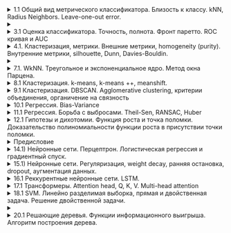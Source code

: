 <details>
<summary>
 1.1 Общий вид метрического классификатора. Близость к классу. kNN, Radius Neighbors. Leave-one-out error.
</summary>

[Момент в лекции](https://youtu.be/AySw5WqkEKo?si=OrnawN2F2sZ4kTn8&t=3171)\
D - наши данные\
$x_i$ - один набор фичей\
**Метрический классификатор** - означает, что считаем расстояние между объектами и как-то по этому классифицируем\
Общей вид: $h(x; D) = argmax_{y \in Y}(\sum_{x_i \in D} 1_{y_i=y} * w(x_i, x))$\
Такая сумма $Г_y(x) = \sum_{x_i \in D} 1_{y_i=y} * w(x_i, x)$ называется **близостью к классу y**.

### Пример:
Возьмём Евклидово расстояние и для самой ближайшей точке к x, назовём её z, зададим значение w(x, z) = 1. Для всех остальных w(x,k)=0. То есть\
$w(x,z) = 1$, if $z = argmin_v(\rho(v, x))$\
$w(x,z) = 0$, else\
Теперь наш классификатор новой точке присваивает тот же класс, что и у самой ближней к нему.\
\
Но это может быть не всегда корректно, давайте смотреть на k ближайшех соседей - получили **kNN (k-nearest-neighbors)**\
$h(x; D) = argmax_{y \in Y}(\sum_{x_i \in D} 1_{y_i=y} * w(x_i, x))$\
$w(x_i, x) = 1, if x_i$ - один из k-ближайших соседей x\
$w(x_i, x) = 1, if distance \rho(x_i, x) < R$, то же самое, что и выше, только берём не k соседей, а всех кто лежит в заданном радиусе, такое R называем **Radius Neighbors**.\
**Важно:** векторное пространство (ВП) не нужно, только заданное растояние. Например расстояние между строками считать умеем, а ВП нет.\
\
<img src=https://github.com/BrudLord/ml-questions/blob/6d505d0f9b2e7e3fb2c327718e5786a2b6bea740/tickets/images/tickets01_1.png alt="kNN" width="300" align="center">\
Если у нас получилось поравну нескольких классов, то чтобы конкретезировать будем брать первый по алфавиту или любой другой детерменнированной стратегии (чтобы всё повторялось).\
\
Для определения лучшего k (сколько брать соседей), будем смотреть на ошибку **Leave-one-out error** (LOO)\
$LOO(k, D) = \frac{\sum_{x_i \in D} [h(x_i;D \backslash x_i;k) \neq y_i]}{|D|}$, то есть поочереди выкинули из данных каждую строчку и посмотрели сколько раз не угадали. 0 - всё угадали, 1 - ничего не угадали.

## 1.2 Регрессия. LASSO, LARS, Elastic Net.
[Момент в лекции](https://youtu.be/oJ_cnAQ3ViA?si=28pfkUkypVRMcog2&t=4362)\
Этот билет продолжает разговор о регулезации в билете 8.2 (гребневая регрессия).\
Хотим уменьшить variance. Для этого используем **LASSO (Least Absolute Shrinkage and Selection Operator)**\
$L_{lasso} = ||Xw-Y||_2^2 + \alpha * ||w||_1$, то есть к обычно регрессии прибавляем абсолютные значения весов. Это усложняет решение и зануляет фичи. Для объяснения второго можно воспользоваться геометрическим доказательством (фото). ||w|| - выглядит как ромб, а ||Xw-y|| - как элипс. Их контакт будет в вершине ромба. Хотим контакт, так как мы минимизируем сумму и если касания нет, то можем что-то уменьшить, сохранив другое и тогда общая сумма уменьшится.\
\
<img src=https://github.com/BrudLord/ml-questions/blob/2ab7fbb67c6da4a7f15724274487f0ef8bcd9833/tickets/images/tickets01_2.png alt="LASSO" width="600" align="center">\
Для решения LASSO используем **LARS (Least Angle regression)**:
1) Берём одну фичу $x_i$, у которой наибольшая коореляция с y. (Если нарисовать в виде вектором, то это вича с наименьшим углом)
2) Будем собирать нашу итоговую функцию по чуть-чуть. Сейчас он равна $h = \beta_1 * x_i$
3) Увеличиваем $\beta$, пока не найдем другую фичу с большей коореляцей, назовём её $x_j$ и зададим её $\beta_2$
4) Повторяем. Все предыдущие бетты, кроме последней фиксируем.
5) Останавливаемся, когда сумма коэффициентов (умноженная на $\alpha$) превысит уменьшение ошибки

**Elastic Net** представляет из себя объединение L1 и L2 (L1 из Lasso и L2 из гребневой регрессии):\
$L_{elastic} = ||Xw-Y||_2^2 + \alpha*(1-p)*||w||_2^2 + \alpha\*p\*||w||_1$, здесь есть 2 коэффициента $\alpha$ - сила штрафа за фичи и p - доля L1 регулезации.\
\
\
### Предсказание на доп вопросы:\
$R^2-score$\
$R^2 = 1 - \frac{u}{v}$\
$u = \sum (h(x_i) - y_i)^2$, это MSE нашей функции\
$v = \sum (y^- - y_i)^2$, где $y^- = \frac{1}{N}\sum y_i$, то есть v - это MSE при константе как предсказании\
При чём тут процент объяснённой дисперсии?\
$R^2 = 1 - \frac{u}{v} = \frac{v-u}{v}$\
v - дисперсия, то есть в знаменателе остаётся столько, сколько мы объяснили. Если u приближается к v, то ничего не объяснили. По факту ничего этог нет, но можно так думать.

</details>

<details>
<summary>
</summary>


## 2.1 Тренировочная, валидационная и тестовая выборка. Валидация и неравенство Хёфдинга. Кроссвалидация.
[Лекция](https://youtu.be/AySw5WqkEKo?feature=shared&t=4185)

У нас есть датасет $D$. Хотим научиться решать произвольную задачу, например классификации, на основе этого датасета, т.е. хотим как-то понимать качество полученного решения.

**Идея 1**: выделим 10-20% датасета (*тестовая выборка*), замаскируем ответ на тестовой выборке, и будем оптимизировать модель (e.g. оптимизировать гиперпараметры) на каждом этапе на основе результатов на этой тестовой выборке.

Проблема: если слишком много гиперпараметров, можем переобучить модель. Модель может обучиться отвечать исключительно хорошо на тестовой выборке, но в целом очень плохо по всем возможным входным данным.

**Идея 2**: Уберем тестовую выборку из датасета и выделим ещё 10-20% датасета (*валидационная выборка*). Будем оценивать модель во время обучения на валидационной выборке, а оценивать общее качество уже обученной модели уже непосредственно на тестовой выборке.

При этом зачастую производят *кроссвалидацию*: оставшиеся 80% датасета после удаления тестовой выборки делят на $n$ равных частей (*фолдов*), каждый из которых по очереди выбирается в качестве валидационной выборки, а остальные $n - 1$ формируют тренировочную выборку.

<img src='images/2_crossvalidation.png' align="center"></img>

### Неравенство Хёфдинга (вообще билет пиздецовый, поскольку по сути включает в себя ещё часть билета 12 и 13)

[Лекция](https://youtu.be/8RM6OYFjW1g?feature=shared&t=2528)

Вспоминаем определения:

* $N$ - размер датасета
* $h(x)$ - гипотеза 
* $f(x)$ - верная функция, её не знаем, хотим приблизить/угадать/оценить/смоделировать/прочее(необходимое подчеркнуть)
* $e(h, f)$ - функция ошибки. Зависит от класса задачи. Например, в задачах классификации $e(h(x_n), f(x_n)) = 1$ если класс $x_n$ в гипотезе ($h(x_n)$) совпал с ответом ($f(x_n)$), и $0$ иначе
* $ E_{in}(h) = \frac{1}{N}\sum_1^N e(h(x_n), f(x_n)) $ -- средняя ошибка гипотезы внутри датасета
* $ E_{out}(h) = \mathbb{E}_x\left[e(h(x), f(x))\right] $ -- средняя ошибка гипотезы на всех возможных датасетах. Обычно $E_{out}$ мы не знаем и хотим оценивать как-то математически.

Утверждение (*неравенство Хёфдинга*):

$$ \mathbb{P}\left[|E_{in}(h) - E_{out}(h)| > \varepsilon \right] \leqslant 2e^{-\varepsilon^2 N} $$

Без доказательства

Главный вывод: при больших $N$ можем с достаточно большой уверенностью что-то утверждать про качество классификатора.

Новое обозначение: $ |E_{in}(h) - E_{out}(h)| $ -- называется *Generalization error* (термин неустойчивый)

Теперь пусть у нас была не 1 гипотеза а $M$ гипотез. Тогда неравенство обращается в вид:

$$ \mathbb{P}\left[|E_{in}(h) - E_{out}(h)| > \varepsilon \right] \leqslant M2e^{-\varepsilon^2 N} $$

Тоже без доказательства.

*таймскип на билет 12.1 и 13.1*

Заметим, что при проверке на валидационной выборке неравенство имеет первый вид (поскольку на валидационной выборке мы проверяем ровно одну гипотезу в процессе обучения модели). То есть, при достаточно большой валидационной выборке мы умеем достаточно хорошо оценивать $E_{out}$.


## 2.2 Нейронные сети. Обратное распространение градиента.

[Лекция](https://youtu.be/kzhP504D4v8?feature=shared&t=2540)

Хотим обучать нейронную сеть, которая сложнее, чем один слой перцептронов.

Обозачения:

* $L$ - номер последнего слоя нейронной сети (нумерация слоев с 1)
* $L(w)$ - дифференцируемая функция потерь. Например, NLLL 
* $w^l_{jk}$ - вес между нейроном $j$ в слое $l - 1$ и нейроном $k$ в слое $l$
* $s^l_j = \sum_i w^l_{ij} x^{l-1}_i$ - входящий сигнал на нейрон $j$ слоя $l$
* $x^l_j = \sigma\left(\sum_i w^l_{ij}s^{l-1}_i\right)$ - исходящий сигнал из нейрона $j$ слоя $l$ после применения дифференцируемой функции активации $\sigma$. Устанавливаем начальные значения на первом слое как $x^1_j = x_j$

Общая задача, хотим научиться считать градиент $L$ для произвольных весов, то есть:

$$ \nabla L_{w^l_{ij}}(w) := \frac{\partial L(w)}{\partial w^l_{ij}} = \frac{\partial L(w)}{\partial s^l_j} \times \frac{\partial s^l_j}{\partial w^l_{ij}} $$

(замена переменной)

Заметим что, 
$$ \frac{\partial s^l_j}{\partial w^l_{ij}} = x^{l-1}_i $$

А левую кракозябру просто обозначим буквой: 
$$ \delta^l_j := \frac{\partial L(w)}{\partial s^l_j} $$

Суть: считаем все дельты начиная от последнего слоя к первому.

На последнем слое:

$$ \delta^L_i = \frac{\partial L(w)}{\partial s^L_i} $$

Более того, мы знаем, что $x^L_i = \sigma(s^L_i)$, а значит, мы можем явно посчитать $\delta^L_i$ (замена переменной)

А тогда мы умеем пересчитывать дельты на предыдущих слоях:

$$ \delta^{l - 1}_i = \frac{\partial L(w)}{\partial s^{l-1}_i} = \sum_j \frac{\partial L(w)}{\partial s^l_i} \times \frac{\partial s^l_j}{\partial x^{l-1}_i} \times \frac{\partial x^{l-1}_i}{\partial s^{l - 1}_i} = \sum_j \delta^l_j \times w^l_{ij} \times \sigma'(s^{l-1}_i) $$

(дважды заменили переменную: $ s^l_i \rightarrow x^{l-1}_i \rightarrow s^{l - 1}_i $)

Получаем алгоритм:

1. Инициализируем веса рандомно
2. Forward: просчитываем все $x$ и $s$
3. Backward: просчитываем $\delta$
4. $w^l_{ij} \leftarrow w^l_{ij} - \eta x^{l-1}_i\delta^l_j$
5. Повторяем с шага 2, пока не достигнем катарсиса
</details>

<details>
<summary>
 3.1 Оценка классификатора. Точность, полнота. Фронт паретто. ROC кривая и AUC
</summary>


[Момент в лекции](https://youtu.be/j1zFT3ep6O0?list=PLxMpIvWUjaJsttwLkYi-uEydy6R9Hk2-v&t=1313)\
Таблица, описывающая все случаи того, что может произойти с классификатором

<img src="images/tickets03_1.png" alt="" width="500">

Сверху указан реальных класс\
h($x_i$) - то, что выдает наш классификатор\
Возможно 4 случая:

1) True positive - точка принадлежит классу и мы правильно ее отнесли
2) True negative - точка не принадлежит классу и мы ее к классу не отнесли
3) False positive - точка не принадлежит классу, но мы ее отнесли к нему
4) False negative - точка принадлежит классу, но мы ее не отнесли к нему\

По сути последние 2 случая можно определить как ошибки первого и второго рода

Метрики:\

1) Точность или аккуратность\
   $Accuracy = \frac{TP\ +\ TN}{TP\ +\ FP\ +\ TN\ +\ + FN}$\
   Проблема случается, когда классы несбалансированны.\
   К примеру рак встречается не так часто, пусть 1%\
   Тогда можем представить очень простой классификатор, который говорит, что рака в принципе не существует, все точки
   будем
   классифицировать как доброкачественные (на самом деле их 99%).
   Таким образом получим, что accuracy будет равен 99%
2) $Precision = \frac{TP}{TP\ +\ FP}$
3) Полнота (Recall, True positive rate) \
   $\frac{TP}{TP\ +\ FN}$
4) $False\ positive\ rate = \frac{FP}{FP\ +\ TN}$

Заметим, что полнота с precision связаны обратно пропорционально. Однако обе метрики мы хотим как можно больше
и часто нужно решать чем пожертвовать в определенных ситуациях.

Помимо есть метрика:\
$$F_1score = \frac{2}{\frac{1}{recall}\ + \frac{1}{precision}} =2 \frac{precision\ *\ recall}{precision\ +\ recall}$$

### Фронт Парето

Допустим мы сделали много экспериментов, разные классификаторы, threshold и получилось пространство precision/recall,
каждая точка которого - классификатор.

<img src="images/tickets03_2.png" width="500">

Серые точки нам не интересны, так как над ними есть классификаторы, лучшие и по precision и по recall.\
Самые хорошие точки по этим метрикам и называются Фронт Парето (красные точки)

### ROC кривая и AUC

<img src="images/tickets03_3.png" width="500">

На картинке представлены 2 классификатора с разными threshold, получились 2 кривые. Синий точно лучше, чем зеленый.\
На картинке справа есть 3 точки. Верхняя отображает случай, когда все точки попали в положительный класс, средняя -
подбрасывание монетки, нижняя - все в отрицательный класс.\
Чем ближе к диагонали, тем хуже классификатор.\
Хотим наибольший AUC (Area Under ROC Curve, площадь под roc кривой)

### Предсказание на доп вопросы:

1) При увеличении threshold увеличивается precision или recall?\
   Ответ: Precision, так как threshold прямо пропорционален ему
2) Почему худшая площадь под ROC кривой 0.5, а не > 0.5?
   Ответ: Потому что в таком случае мы хорошо угадываем классы, но путаем их. Если поменять местами классы, то кривая
   отразится и площадь станет > 0.5.

## 3.2 Сверточные нейронные сети. VGG, GoogleNet, ResNet

[Момент в лекции](https://youtu.be/jTKUzredMhA?list=PLxMpIvWUjaJsttwLkYi-uEydy6R9Hk2-v&t=3891)

### VGGNet
Не нужны никакие свертки, кроме 3x3. Потому что последовательная свертка 3x3 заменяет собой более большие свертки.
Давайте возьмем свертку 3x3 и представим, что она уже является результатом сверки 3x3. Получится, что если мы сделаем 2
свертки, то поле зрения будет такое же, что и у свертки 5x5. Если еще раз, то 7x7


<img src="images/tickets03_4.png" width="300">

Однако если сделаем свертку 7x7, то 49 чисел, если же 3 свертки 3x3, то получим 3\*3\*3 = 27 чисел

<img src="images/tickets03_5.png" width="350">

### GoogleNet
Решение, если есть много денег\
Идея: будем делать свертки 1x1, 3x3, 5x5, ... и их все просто складывать.

<img src="images/tickets03_6.png" width="500">

Модуль же с кучей сверток назывался inception.

Также можно заметить 3 выходных слоя. На них всех делались предсказания, а потом усредняли и делали общее предсказание

### ResNet
В Microsoft заметили, что в GoogleNet теряется какая-то информация, когда делается много сверток.\
По итогу было решено просто сохранять и переносить эту информацию. Чтобы информация не терялась будем складывать свертку с инпутом.

<img src="images/tickets03_7.png" width="250">

То, что показано на изображении называется skip-connection.\
Много skip-connection'ов и есть ResNet

<img src="images/tickets03_8.png" width="500">



### Предсказание на доп вопросы:

1) Зачем делать свертку 1x1?
   Ответ: Важно помнить, что это свертка 1x1x?, где ? - какое-то число. Это хороший способ уменьшать число слоев и каналов.

</details>

<details>
<summary>
 4.1. Кластеризация, метрики. Внешние метрики, homogeneity (purity). Внутренние метрики, silhouette, Dunn, Davies-Bouldin.
</summary>


[Момент в лекции про метрики в кластеризации (YouTube)](https://youtu.be/mR3t3xN1J_I?si=Ww_9BlZ_pF4dfJUH)

[Момент в лекции про метрики в кластеризации (Google Диск)](https://drive.google.com/file/d/1LqQXsL31swEIHreAZL7ebXBRsjO-HeyA/view?usp=sharing&t=4503)


### Внешние метрики
Предполагают, что мы не решаем задачу кластеризации как 
она есть, а используем кластеризацию как способ получения 
новых знаний для решения каких-либо других задач. 
К примеру, мы можем получить новые фичи для решения задачи 
классификации (с помощью one-hot-encoding) с помощью кластеризации 
По большей части оцениваем как связаны классы с кластерами.

#### End metric (конечная метрика)

Настраиваем все параметры кластеризации так, чтобы максимизировать какое-то итоговое значение.
К примеру, делаем классификацию, по пути решаем задачу кластеризации для увеличения количества фич, 
пытаемся настроить параметры кластеризации так, 
чтобы получить наибольшее количество прибыли.
По сути, измеряем качество кластеризации по итоговой прибыли (или какому-либо еще значению), которое нужно максимизировать.

#### Homogeneity score (метрика гомогенности)

Метрика определяет долю максимального класса в кластере.

Значение метрики определяется по формуле: $$ \frac{1}{|D|} \sum_{i} max_{y} |x_i \in C_i, y_i = y| $$
Пояснение для картинки: каждый кружок соответствует кластеру и разбиение внутри кружочка - разбиение по классам.
![img.png](images/ticket04_1.png)

Для случая с картинки:

$$ \frac{10+30+20}{15+30+35} $$

Идеальный homogeneity-score - это 1, поскольку это будет означать что каждый кластер гомогенен и все его элементы принадлежат одному классу.
Чем больше кластеров - тем метрика лучше.

Самая плохой homogeneity-score при n классах - это $$ \frac{1}{n} $$

При анализе кластеризации стараются взять такие параметры, 
которые соответствуют точке перегиба homogeneity-score. Почему не в точке, где N кластеров и homogeneity-score равен 1? У нас каждая точка образует свой кластер, само собой homogeneity-score будет 1, но такая кластеризация не очень полезна.
![img.png](images/ticket04_2.png)

### Внутренние метрики

Пытаемся понять, какое разбиение на кластеры наилучшее, но не имеем какого-то конкретного известного разбиения на классы. 
Рассматриваем задачу кластеризации независимо, без привязки к классификации как во внешних метриках.

#### Silhouette coefficient

$$ s(x) = \frac{b(x)-a(x)}{max(a(x),b(x))} $$ где $a(x)$ - среднее расстояние от точки x до всех остальных точек в кластере, $b(x)$ - среднее расстояние от точки x до точек в соседнем, ближайшем кластере.

После подсчета $s(x)$ для каждой точки - считаем $s$ - среднее $s(x)$ для всех точек.

Хотим $s(x)$ - побольше, но происходит такая же проблема, что и с homogeneity-score - 1 будет достигаться при разделении всех точек на отдельные кластеры.

#### Dunn index

$$ D = \frac{min_{i\neq j}\rho(\mu_i,\mu_j)}{max_{x_i,x_j \in \mu}\rho(x_i,x_j)} $$

где $\mu$ - кластеры, $x_i$ - точки. 

Хотим максимизировать $D$ - хотим, чтобы расстояние внутри кластера было поменьше, а между кластерами - побольше.

Проблема Dunn index - в том, что $D$ учитывает в лучшем случае 3 кластера, для которых достигаются значения-экстремумы.

#### Davies-Bouldin index

$$ DB = \frac{1}{k} \sum_{i=1}^k max_{j \neq i} (\frac{\overline{\rho(\mu_i,x^i)}+\overline{\rho(\mu_j,x^j)}}{\rho(\mu_i,\mu_j)})$$

Здесь учитываем на все кластеры, но не на каждую точку.

$k$ - количество кластеров. Идем по всем кластерам, выбираем для каждого кластера другой, который максимизирует дробь. $\overline{\rho(\mu_j,x^j)}$ - среднее расстояние от точек кластера до центроида. 

$DB$ - хотим поменьше. 

## Наивный байесовский классификатор. Мультиномиальные, биномиальные и численные признаки.

[Момент из лекции](https://drive.google.com/file/d/1cudoqxGpoM6zgHVzmfwXNabFhIvktuK8/view?usp=sharing&t=1046)

Общая идея - хотим узнать принадлежит ли точка x классу $y$. Можем это сделать с помощью теоремы Байеса 

$$P(y|x) = \frac{P(y)P(x|y)}{P(x)}$$

где $P(y|x)$ - вероятность, что x принадлежит множеству y, $P(y)$ - вероятность, что вообще точка может принадлежать классу $y$, $P(x|y)$ - вероятность, что $x$ порождена классом $y$, $P(x)$ - вероятность, что может появиться точка $x$

В задаче классификации нам по большей части не нужно находить саму вероятность, нам нужно понять, на каком классе $y$ - она максимальна, так как нам нужно определить класс для $x$. Поэтому знаменатель $P(x)$ нам неинтересен - он не зависит от $y$

Тогда, класс $y$ для конкретного $x$ определится как 

$$y_{map} = \arg \max_{y \in Y} P(y|x) = \arg \max_{y \in Y} P(y)P(x|y) = \arg \max_{y \in Y} P(y)P(x_1,x_2,x_3...,x_n|y)$$

где $x_n$ - фичи $x$.

Сделаем наивное предположение, что фичи - независимы, тогда 

$$ P(x_1,x_2,x_3...,x_n|y) = P(x_1|y) \cdot P(x_2|y) \cdot ... \cdot P(x_n|y)$$

Классификатор, основанный на этом предположении - назовем наивным байесовским классификатором. Работает хорошо, когда фичей много. Первоначальное использование этого классификатора - это bag of words, когда фразе (документу) сопоставляется вектор со всеми словами из словаря, в котором указаны количества вхождений слова в фразу. 

![img.png](images/ticket04_3.png)

Для такого анализа слов в документе - $P(y)$ - просто частота класса $y$, а $P(x_i = k | y)$ - доля документов в классе, для которых $x_i = k$. 
![img.png](images/ticket04_4.png)

Можем обрезать гистограмму и делать последний столбик $\geq k$, 

Проблема такого подхода в том, что если хотя бы одна вероятность $x_i = k$ в классе $y$ равна 0, то обнулится вся вероятность (к примеру в классе спама ни в одном документе не встречалось слово купить трижды, тогда если оно встретилось трижды в письме, то вся вероятность занулится).

Решение - сделать сглаживание - создавать "виртуальный документ", в котором каждое слово встречается единожды. 

$$ P(x_i | y_i) = \frac{count(x_i,y_j)+1}{count(y_j)+k}$$

где $k$ - количество столбцов в гистограмме количества вхождения слова в документах в классе, а $ count(x_i,y_j) $ - сколько раз в классе $y_j$ в документах упоминалось проверяемое слово в количестве $x_i$ раз.

Гистограмма изменится вот так

![img.png](images/ticket04_5.png)

Распределение, где каждая фича принимает определенный ограниченный набор значений - **мультиномиальная**. Такой фичей как раз и является количество вхождений слова в документ. Общий подход для них такой же, как и в случае, описанном выше для слов в документе.


#### Бинарные фичи
По сути бинарные фичи - это частный случай мультиномиальных, но можем расписать формулу вероятности конкретно для них:
![img.png](images/ticket04_6.png)

Часто это удобнее, чем ходить и проверять ифами фича принимает значение 1 или нет. Вероятность $P(x_i = 1 | y)$ рассчитываем так же со сглаживанием.

#### Численные фичи

Пытаемся приблизить распределением, теперь вместо обычных вероятностей - плотности вероятностей.

Часто приближаем плотностью нормального распределения.

$$p(x_i | y) = \frac{1}{\sqrt{2\pi \sigma^2_y}} e^{-\frac{(x_i - \mu_y)^2}{2 \sigma^2_y}} $$

$\sigma^2_y$ - выборочная дисперсия по классу, $\mu_y$ - выборочное средние по классу.
У нас может возникнуть проблема, если фича не распределена нормально, к примеру распределена как синий график с картинки, тогда приближение нормальным даст распределение, которое указано зеленым, что весьма ошибочно.
![img.png](images/ticket04_7.png)

Для этого нужно подмешивать несколько нормальных распределений с помощью EM-алгоритмов.




</details>

<details>
<summary>
</summary>


[Момент в лекции](https://youtu.be/j1zFT3ep6O0?list=PLxMpIvWUjaJsttwLkYi-uEydy6R9Hk2-v&t=3129)

## Проблемы

1. Пусть есть метрическое пространство, считаем евклидово расстояние. Но по некорые фичи могут иметь слишком маленький разброс относительно других фич, поэтому почти не окажут влияние на расстояние. Хотим уметь масштабировать и нормализовывать данные.
2. Даны категориальные фичи, хотим уметь представлять их как числа, не создавая ложный порядок и расстояние

## One-hot-encoding

One-hot-encoding (OHE) используется для преобразования категориальных фич в числовой формат. Каждая уникальная категория превращается в отдельный бинарный столбец.

### Пример

| Цвет  | red | green | blue |
| ----- | --- | ----- | ---- |
| red   | 1   | 0     | 0    |
| green | 0   | 1     | 0    |
| blue  | 0   | 0     | 1    |

Таким образом между всеми точками получаем одинаковое расстояние, нет отношения порядка. Минус: увеличивает размерность данных.

## Scalers (масштабирование)

### MinMaxScaler

 **Формула**:  
  $x_{scaled}=\frac{x-min(x)}{max(x)-min(x)} * (max-min)+min$
  
- Приводит значения фич в диапазон $[min, max]$, обычно $[0, 1]$.
- $min(x),\ max(x)$ минимум\максимум в тренировочных данных. Они же берутся для валидационных и тестовых данных.
- Чувствителен к выбросам

### MaxAbsScaler

 Масштабирует фичи относительно их максимального абсолютного значения.

**Формула**:  
  $x_{scaled} = \frac{x}{\max(|x|)}$

- Сохраняет разреженность (sparsity) данных (нули это хорошо, например для матричных вычислений)

### StandardScaler

Переводит в нормальное распределение

**Формула**:  
    $x_{scaled} = \frac{x - mean(x)}{std(x)}$

- $mean(x)$ - среднее значние, $std(x)$ - стандартное отклонение
- Подходит для фич, распределённых близко к нормальному распределению.

<img src=https://github.com/itsahologram/ml-questions/blob/master/tickets/images/ticket05_1.png alt="Scalers" width="600" align="center">

### RobustScaler

 Устойчив к выбросам. Берёт среднюю часть точек и нормирует её. Расстояние до выбросов остаётся большим.

 **Формула**:  
  $x_{scaled} = \frac{x - median(x)}{percentile_{max}(x)-percentile_{min}(x)}$
  
  Обычно  
$x_{scaled} = \frac{x - median(x)}{percentile_{0.75}(x)-percentile_{0.25}(x)}$

<img src=https://github.com/itsahologram/ml-questions/blob/master/tickets/images/ticket05_2.png alt="Robust" width="600" align="center">

# 5.2 SVM. Линейно неразделимая выборка. Модификация решения обратной задачи. Типы опорных векторов

[Момент в лекции](https://youtu.be/GpPDPrpIWy4?list=PLxMpIvWUjaJsttwLkYi-uEydy6R9Hk2-v&t=3294)

[ККТ в лекции](https://youtu.be/GpPDPrpIWy4?list=PLxMpIvWUjaJsttwLkYi-uEydy6R9Hk2-v&t=1974)

## 1. Линейно неразделимая выборка

Линейно неразделимые выборки возникают, когда невозможно провести гиперплоскость,
 разделяющую данные без ошибок. Для таких случаев вводится **мягкий предел** (*Soft Margin*), позволяющий некоторым точкам нарушать ограничения.

## Модификация задачи

**Формулы**:

- Было для линейно разделимой выборки:
  
$$
\left\lbrace \begin{array}{l}
    \frac{1}{2}w^Tw \rightarrow  \min \\
  y_i(w^Tx_i-b)\geq 1
\end{array} \right.
$$

- Cтало для неразделимой:

$$
\left\lbrace  \begin{array}{l}
    \frac{1}{2}w^Tw + C\sum^N_{i=1}\xi_i \rightarrow  \min \\
  y_i(w^Tx_i-b)\geq 1 - \xi_i \\
  \xi_i \geq 0
\end{array}\right.
$$

  $\xi_i$ — переменные ошибок, позволяющие некоторым объектам попадать в полосу или в другой класс
  
  $C$ — коэффициент, отвечает количество ошибок и ширину разделяющего пространства.

##  Двойственная задача

> ### Условия Каруша—Куна—Таккера
> ![KKT](images/ticket05_3.png)

 ![Soft margin 1](images/ticket05_4.png)

Дальше из ККТ подстановкой в $L$ получаем такую формулу и условия:
 ![Soft margin 2](images/ticket05_5.png)

## Типы опорных векторов

У нас есть условия: 

$$
\left\lbrace  \begin{array}{l}
  w = \sum a_iy_ix_i\\
  y_i(w^Tx_i-b)\geq 1 - \xi_i \\
  a_i = C - r_i \\ 
  a_i(y_i(w^Tx_i-b)-1+\xi_i)=0 \\
  r_i\xi_i = 0
\end{array} \right.
$$

Из них следует три случая: 

1. **Внутренние векторы**:
   - $\alpha_i = 0$, $\xi_i = 0$, $y_i (w^T x_i - b) \geq 1$.
   - Эти точки не влияют на гиперплоскость, так как их множитель Лагранжа равен нулю, они находятся внутри границ.

2. **Хорошие опорные векторы**:
   - $0 < \alpha_i < C$, $\xi_i = 0$, $y_i (w^T x_i - b) = 1$.
   - Эти точки находятся на границе разделяющего пространства и определяют его.

3. **Плохие опорные векторы**:
   - $\alpha_i = C$, $\xi_i > 0$, $y_i (w^T x_i - b) \leq 1$.
   - Эти точки нарушают ограничение, находятся в неправильном классе или внутри разделяющей полосы.

##  Soft margin coefficient

 ![Soft margin 2](images/ticket05_6.png)

</details>

<details>
<summary>
 7.1. WkNN. Треугольное и экспоненциальное ядро. Метод окна Парцена.
</summary>


Смотри презентацию [ML_01_kNN_ROC.pdf](https://docs.yandex.ru/docs/view?url=ya-disk-public%3A%2F%2FTce3Hg4R521%2FAeGvN14%2FuhhBJbYmfaf3PaCuY7embqZnn%2BiIO%2BBq00rZ5aTL40zE%2Bb3nCKLCVTJ%2BSInaOUvvHQ%3D%3D%3A%2F%D0%9B%D0%B5%D0%BA%D1%86%D0%B8%D0%B8%2FML_01_kNN_ROC.pdf&name=ML_01_kNN_ROC.pdf) (Слайды 22-25) (Все презы [тут](https://disk.yandex.ru/d/wyPHyCSqv_4ilg/%D0%9B%D0%B5%D0%BA%D1%86%D0%B8%D0%B8)).

Смотри лекцию (за 2024-09-09): таймкод 01:17:30 [YouTube](https://youtu.be/AySw5WqkEKo?list=PLxMpIvWUjaJsttwLkYi-uEydy6R9Hk2-v&t=4650), [Google Drive](https://drive.google.com/drive/folders/1oAid_KeLC9P-_mvzrL-TT223MxnWHQB8).


![kNN](./images/ticket-7/7-1/1.png)

Основная проблема kNN в том, что мы не учитываем степень близости классифицированных точек к рассматриваемой (зеленой на картинке). Поэтому будем давать вес каждой точке, попавшей в рассматриваемый диапозон (радиус), относительно ее расстояния до рассматриваемой точки.

Для этого есть несколько методов:

#### Треугольное и экспоненциальное ядра

![Треугольное и экспоненциальное ядра](./images/ticket-7/7-1/2.png)

Для треугольного ядра, мы рассматриваем только положительные веса, в остальных случаях (тогда расстояние больше $r$ на картинке, мы ставим 0).

Графики:

![Графики](./images/ticket-7/7-1/3.png)

#### Метод окна Парцена

![kNN](./images/ticket-7/7-1/4.png)

$K(z) = [1-z]_{+}$, где $z \in [0, 1]$


Небольшое пояснение про этот метод от ChatGPT (иными словами, этот метод - название алгоритма взвешенного учета K ближайших соседей):

![Parzen-1](./images/ticket-7/7-1/parzen/1.png)

![Parzen-2](./images/ticket-7/7-1/parzen/2.png)

![Parzen-3](./images/ticket-7/7-1/parzen/3.png)

![Parzen-4](./images/ticket-7/7-1/parzen/4.png)

![Parzen-5](./images/ticket-7/7-1/parzen/5.png)







## 7.2. Ансамбли. AdaBoost.

Смотри лекцию 12 (2024-12-09): [YouTube (01:17:30)](https://youtu.be/bZFIfWzVvUs?list=PLxMpIvWUjaJsttwLkYi-uEydy6R9Hk2-v&t=4650) или [Google Drive (01:17:30)](https://drive.google.com/drive/folders/1oAid_KeLC9P-_mvzrL-TT223MxnWHQB8).

Смотри презентацию [ML_11_Ensembles.pdf](https://docs.yandex.ru/docs/view?url=ya-disk-public%3A%2F%2FTce3Hg4R521%2FAeGvN14%2FuhhBJbYmfaf3PaCuY7embqZnn%2BiIO%2BBq00rZ5aTL40zE%2Bb3nCKLCVTJ%2BSInaOUvvHQ%3D%3D%3A%2F%D0%9B%D0%B5%D0%BA%D1%86%D0%B8%D0%B8%2FML_11_Ensembles.pdf&name=ML_11_Ensembles.pdf) (слайды 1-11).

---

**Для данного билета имеет смысл читать "Билет 2" с прошлого года** [здесь](https://quixotic-block-dc0.notion.site/2022-e10e3970e09f403cb3671981d4ecfef8#9bb9502033e648dd9cc36da321c83388) (делай `CTRL+F` по _"Ансамбли. Soft and Hard Voting. Bagging. Случайный лес. AdaBoost"_).

На всякий случай прикладываю скрины Notion, если вдруг нет доступа:


![Виды голосований](./images/ticket-7/1.png)

---

Про экстремально случайные леса можно послушать по таймкоду 01:27:32 ([YouTube](https://youtu.be/bZFIfWzVvUs?list=PLxMpIvWUjaJsttwLkYi-uEydy6R9Hk2-v&t=5252)).

Их осмысленно использовать в случаях, когда вероятность переобучения для алгоритмического решения очень высока. Тогда лучше не использовать вообще ни какой алгоритм, а воспользоваться экстремально случайными лесами:

![Random forest](./images/ticket-7/2.png)

---

#### Далее про AdaBoost (Adaptive Boosting)

**В лекции смотри таймкод 01:28:53** ([YouTube](https://www.youtube.com/watch?v=bZFIfWzVvUs&list=PLxMpIvWUjaJsttwLkYi-uEydy6R9Hk2-v&index=12&ab_channel=UniversityProgramsITMO%2CHSE)).


Проблема при экстремально случайные лесах заключается в том, что каждое следующее дерево никак не зависит от предыдущего (следующее дерево никак не учитывает то, что получилось при построении всех предыдущих).

Из этого вытекает идея: **более полезно рисовать какое-то дерево (смотреть с каким точками оно разобралось хорошо), а следующее дерево создавать так, чтобы оно разбиралось с теми точками, с которыми у предыдущего не получилось**. Так мы с каждым следующим деревом немного улучшаем, или бустим, нашу классифицирующую функцию.

![AdaBoost](./images/ticket-7/3.png)

![AdaBoost](./images/ticket-7/6.png)

Полный слайд:

![AdaBoost](./images/ticket-7/5.png)

![AdaBoost](./images/ticket-7/4.png)
</details>

<details>
<summary>
 8.1 Кластеризация. k-means, k-means ++, meanshift.
</summary>


[Момент в лекции (где то 38 минута)](https://drive.google.com/file/d/1LqQXsL31swEIHreAZL7ebXBRsjO-HeyA/view?usp=drive_link)

## Clustering. Зачем мы это делаем?

- Получение новой информации: как устроено пространство точек, какие есть скопления
- Создание иерархии объектов: какие группы лежат рядом, какие подгруппы можно объединять
- Упрощение датасета: из миллиона точек сделать 100 кластеров
- Изучение аномалий: какие точки выделяются из общего множества
- Генерация дополнительных признаков: можно разбить точки на кластеры и вместо признаков, отвечающих пространственному положению, можно передавать кластер (с помощью one-hot encoding)

## kMeans: 
Определяет кластеры через центроиды.
Задаем искомое кол-во кластеров.  
Каждый кластер задается его центром.  
Для каждой точки находим ближайший центр и определяем точку этому кластеру.  
Пытаемся минимизировать сумму квадратов расстояний до ближайшего центра: 

<img src="images/8_1.png" width="500">

**Алгоритм:**

- Выбираем случайные положения центроидов
- На каждой итерации находим точки для каждого кластера
- Центр кластера перемещаем в центр масс кластера (это средний вектор точек) - $\mu_i = \frac{1}{|C_i|}\sum_{x_j \in C_i}x_j$
- Повторяем все шаги, пока не будет устойчивости

*Плюсы*: простой и понятный

*Минусы*:

- нужно векторное пространство
- кластеры могут быть сложной формы и разных размеров
- нужно заранее задавать количество кластеров
- сильно зависит от кол-ва кластеров и от начального положения центроидов

## kMeans++:

**Алгоритм:**

- первый кластер выбираем случайно
- для всех остальных точек считаем расстояние $M(x)$ до выбранного центра
- следующую точку выбираем так, чтобы вероятность выбрать точку подальше была больше (то есть выбираем точку пропорционально $M^2$, где $M$ - расстояние до ближайшего центра). Чтобы это сделать, нанесем квадраты расстояний на отрезок и выберем случайную точку
- повторяем шаги 2-3 ровно $k-1$ раз (чтобы выбрать остальные центроиды)
- запускаем kMeans

## MeanShift:

Не задаем кол-во кластеров. У каждой точки есть ее масса, равная  $e^{-c||x-\mu||^2_2}$, где  $\mu$ – ближайший центр.   
MeanShift смещается в сторону наибольшей ближайшей плотности точек.

**Алгоритм:**

- каждую точку делаем кластером.
- итеративно рассматриваем точки, расстояние до которых > 0 и перемещаем кластер в центр масс соседей
- когда перемещение кластеров меньше $\epsilon$ останавливаемся и объединяем кластеры, которые на меньшем расстоянии, чем $\delta$

<img src="images/8_2.png" width="600">

*Плюсы*: не нужно количество кластеров

*Минусы*: 
- нужно векторное пространство
- кластеры сложной формы и разных размеров 
- если пространство более разреженное (то есть нет таких плотных скоплений, как на картинке, то результат будет плохим)


## 8.2 Линейная регрессия, полиномиальная регрессия, гребневая регрессия.

[Момент в лекции (где то 28 минута)](https://drive.google.com/file/d/1O12ZzjAGaNAz4L-6_AKs7cWZxPX7D-yY/view?usp=drive_link)

## Линейная регрессия:  
Надо найти линейную функцию с минимальной ошибкой. Обычно функция ошибки – это мат ожидание квадрата разности.

$E_{out}$ - ошибка вне выборки

<img src="images/8_3.png" width="500">

$E_{in}$ - ошибка внутри выборки

<img src="images/8_4.png" width="500">

Функцией ошибки мы измеряем качество модели, а функцию потерь мы можем использовать для обучения,  
она используется в качестве замены функции ошибки для упрощения или когда мы не можем напрямую оптимизировать функцию ошибки.

<img src="images/8_5.png" width="500">

Размерности X,Y:  

<img src="images/8_6.png" width="500">

Чтобы минимизировать функцию потерь, найдем ее градиент и приравняем к нулю:  

<img src="images/8_7.png" width="500">

Нашли аналитическое решение задачи регрессии - его можно найти, если матрица $X^TX$ обратима (то есть определитель не равен 0).

## Polynomial regression:  
Пытаемся приблизить полиномиальную функцию.

Идея: добавляем полиномиальных фичей

<img src="images/8_8.png" width="500">

Но может случиться переобучение - когда модель будет подогнана под датасет, то есть высокий variance.  
Чтобы от этого избавиться, введем регуляризацию.

<img src="images/8_9.png" width="500">

Мы можем найти опять точное решение $w = (X^TX + \alpha I)^{-1}X^Ty$.
Требуем, чтобы коэффициенты не были сильно большими.  

При добавлении такой регуляризации уменьшаем variance, но повышаем bias (но несильно).

<img src="images/8_10.png" width="600">  

На картинке изменение весов при разных коэффициентах регуляризации.

<img src="images/8_11.png" width="600">
 
Когда вес колеблется между положительными и отрицательными значениям, то это плохо,  
так как  в какой-то момент начинаем переобучаться (например, есть признак - температура,  
и сначала он учитывается положительно, 
то есть имеет положительные веса, а затем отрицательно, получается, что просто подгоняем веса под нашу выборку)










</details>

<details>
<summary>
 9.1 Кластеризация. DBSCAN. Agglomerative clustering, критерии объединения, органичение на связность
</summary>


[Момент в лекции](https://youtu.be/mR3t3xN1J_I?si=apFFTRGotDSLSeRY&t=3610)

###  DBSCAN

####  Преимущества алгоритма

* Число кластеров, на которые нужно разделить, изначально не задано.

* Алгоритм позволяет выделять аномалии.

* Векторное пространство не требуется.

####  Недостатки алгоритма

* Необходимо подбирать $\epsilon, m$.

####  Алгоритм

Core samples (ядерные точки) - точки, которые содержат в своей $\epsilon$ окрестности хотя бы $m$ других точек.

1. Изначально каждая точка - отдельный кластер.

2. Вычисляем все core samples.

3. Объединяем core samples в один кластер, если они находятся в $\epsilon$ окрестности друг друга.

4.  Все точки, которые находятся в $\epsilon$ окрестности, также относим к соотвествующему кластеру. Остальные точки - аномалии. 

### Agglomerative clustering

Относится к алгоритмам иерархической кластеризации (множество алгоритмов кластеризации, направленных на создание иерархии вложенных разбиений исходного множества объектов). То есть в результате агломеративной кластеризации
получим множество разбиений на кластеры.

####  Преимущества алгоритма

1. Получаем множество разбиений на кластеры.

2. Есть способы избежать необходимости векторного пространства

#### Критерии объединения

1. maximum - максимальное расстояние между точками двух кластеров.

2. average - среднее расстояние между парой точкой, первая находится в первом кластере, вторая - во втором.

3. ward - дисперсия объединенного кластера. Представим, что объединили два кластера. Найдем центроид и посчитаем variance.

* $\sum (\mu - x)^2$, если есть векторное пространство

* $\sum_{i} \sum_{j} (x_i - x_j)^2$, если векторного пространства нет.

То есть алгомеративную кластеризацию можно использовать без векторного пространства.

#### Алгоритм

1. Каждая точка - отдельный кластер.

2. Находим 2 кластера, расстояние по заданному критерию между которыми минимально. Объединяем их.

3. Повторяем 2, пока не останется 1 кластер.

#### Ограничение на связность

Чтобы вместо такой ситуации:

<img src="images/tickets09_1.png" width="300" />

получить такую (*связные компоненты*):

<img src="images/tickets09_2.png" width="300" />

Добавим ограничение на связность - объединяем кластеры только, если минимальное расстояние между точками этих кластеров $\leq \epsilon$. В таком случае результатом агломеративной кластеризации может получиться не 1 кластер, если для оставшихся не выполняется ограничение на связность.

## 9.2 Нейронные сети. Функции активации. Функции выхода и ошибки для классификации и регрессии

[Момент в лекции](https://youtu.be/kzhP504D4v8?si=4O1d9XevNrVhSpt-&t=3376)

### Функции активации

Функции активации так называются, потому что активируем нейрон

Функции активации:

1. Sigmoid $\sigma(s) = \frac{1}{1 + e^{-s}} \in [0; 1]$

2. Tanh $\sigma(s) = \frac{e^s - s^{-s}}{e^s + e^{-s}} \in [-1; 1]$

3. ReLU $\sigma(s) = \max(0, s) \in [0; +\infty)$

Функции активации применяются на промежуточных слоях нейронной сети.

### Функции выхода и ошибки

|Задача|Функция выхода|Ошибка|
|------|--------------|------|
|Бинарная классификация|Сигмоид|NLLL|
|Регрессия|s|MSE|
|Мультиклассовая классификация|SoftMax|Cross Entropy|

### Пояснение для мультиклассовой классификации

Для мультиклассовой классификации нужна функция на выходе, чтобы преобразовать нейроны в вероятности классов. Например, первый нейрон в $P(y = 0 | x)$, второй $P(y = 1 | x)$ и так далее.

$x_j^L = \sigma^L(s_j^L) = \frac{e^{s_j^L}}{\sum e^{s_i^L}}$

$L(w) = -\sum o_i \cdot \log(x_i^L)$ - функция ошибки. $o$ - индикатор.

$$
o_i = \begin{cases}
1, y = i \\
0, иначе
\end{cases}
$$

Можно сделать хитрее: взять $\log$ от выходного вектора и умножить на вектор $o$ - one hot encoding. Такой NLLL называется Cross-Entropy.
</details>

<details>
<summary>
 10.1 Регрессия. Bias-Variance
</summary>

https://youtu.be/oJ_cnAQ3ViA?si=9ILpmQHiTv92DECV

Функция, получающаяся при обучении, зависит от датасета, на котором обучается.
Средняя "хорошесть" итоговой модели в смысле ее отклонения от истинной зависимости зависит от выбранного класса функций: от его гибкости, выразительности (линейная модель, дерево решений, SVM и т.п.)
Чтобы как-то описать эти зависимости существует теория Bias-Variance Decomposition
#### Средняя гипотеза

$$
\bar{h}(\mathbf{x}) = \mathbb{E}_D\big[h^D(\mathbf{x})\big]
$$
Это усредненный по всем возможным датасетам результат обучения

#### Декомпозиция ошибки

$$
E_{out}(h^D) = \mathbb{E}_X\Big[(h^D(\mathbf{x}) - f(\mathbf{x}))^2\Big]
$$
Ошибка на конкретном датасете

$$
\mathbb{E}_D\Big[E_{out}(h^D)\Big] = \mathbb{E}_D\Big[\mathbb{E}_X\Big[(h^D(\mathbf{x}) - f(\mathbf{x}))^2\Big]\Big] = \mathbb{E}_X\Big[\mathbb{E}_D\Big[(h^D(\mathbf{x}) - f(\mathbf{x}))^2\Big]\Big]
$$
Хотим посмотреть усредненную по всем датасетам ошибку. Распишем и переставим интегралы.

$$
\mathbb{E}_D\Big[(h^D(\mathbf{x}) - f(\mathbf{x}))^2\Big] = \mathbb{E}_D\Big[((h^D(\mathbf{x}) - \bar{h}(\mathbf{x})) + (\bar{h}(\mathbf{x}) - f(\mathbf{x})))^2\Big]
$$
Добавим и вычтем среднюю гипотезу, чтобы в итоге выразить что-то через нее.


$$
= \mathbb{E}_D\Big[(h^D(\mathbf{x}) - \bar{h}(\mathbf{x}))^2 + (\bar{h}(\mathbf{x}) - f(\mathbf{x}))^2 + \Big]
$$
$$
= \mathbb{E}_D\Big[(h^D(\mathbf{x}) - \bar{h}(\mathbf{x}))^2\Big] + \mathbb{E}_D\Big[(\bar{h}(\mathbf{x}) - f(\mathbf{x}))^2\Big] + \mathbb{E}_D\Big[2(h^D(\mathbf{x}) - \bar{h}(\mathbf{x}))(\bar{h}(\mathbf{x}) - f(\mathbf{x}))\Big]
$$
Второе слагаемое не зависит от датасета, а в последнем второй множитель тоже выносится, а оставшийся зануляется, что следует из определения средней гипотезы. Итого:
$$
= \mathbb{E}_D\Big[(h^D(\mathbf{x}) - \bar{h}(\mathbf{x}))^2\Big] + (\bar{h}(\mathbf{x}) - f(\mathbf{x}))^2
$$
Подставим получившееся обратно в нашу формулу:
$$
= \mathbb{E}_X\Big[\mathbb{E}_D\Big[(h^D(\mathbf{x}) - \bar{h}(\mathbf{x}))^2\Big] + (\bar{h}(\mathbf{x}) - f(\mathbf{x}))^2\Big]
$$
$$
= \mathbb{E}_X\Big[\mathbb{E}_D\Big[(h^D(\mathbf{x}) - \bar{h}(\mathbf{x}))^2\Big]\Big] + \mathbb{E}_X\Big[(\bar{h}(\mathbf{x}) - f(\mathbf{x}))^2\Big] = \text{variance + bias}
$$
Первое слагаемое называется **Variance** и показывает насколько мы в среднем отклоняемся от нашей средней гипотезы, то есть это отражает чувствительность итоговой функции к данным, на которых она обучается.

$$
variance = \mathbb{E}_X\Big[\mathbb{E}_D\Big[(h^D(\mathbf{x}) - \bar{h}(\mathbf{x}))^2\Big]\Big]
$$


Второе cлагаемое называется **Bias** и показывает нам в каком-то смысле лучшую ошибку, которая может получиться при использовании выбранного класса решений.
$$
bias = \mathbb{E}_X\Big[(\bar{h}(\mathbf{x}) - f(\mathbf{x}))^2\Big]
$$


<img src="images/10_1.png" width="600">

По столбцам variance, по строкам bias

В идеальном случае у нас и то и то низкое.
Чаще нам приходится балансировать: если у модели низкий bias, то скорее всего она очень выразительная и средняя гипотеза очень хорошо находит истинную зависимость, но часто это означает, что модель из-за своей мощности легко переобучается, подстраивается под конкретный датасет. Так происходит, например, с решающими деревьями. 
- Низкий bias - модель в среднем хорошо находит истинную зависимость
- Высокий bias - модель слишком слабая и не может выразить истинную зависимость
- Низкий variance - модель слабо зависит от того, на каком датасете ее обучили и результат обучения легко прогнозируется.
- Высокий variance - модель сильно зависит от данных при обучении и результат сложно прогнозировать

При обучении $E_{in}$ (или $E_{train}$) это наша оценка на bias, т.к. это ошибка на подмножестве иксов.
А $(E_{val} - E_{train})$ - наша оценка на variance, т.к. она показывает, насколько наша ошибка зависит от датасета на обучении.

<img src="images/10_2.png" width="600">

Иллюстрация Bias-Variance tradeoff

**Возможный вопрос: что хуже - высокий bias или высокий variance?**

Ответ: с высоким biasом ничего не сделать, а вот с высоким variance можно. Например, добавить регуляризацию или сделать ансамбль из нескольких моделей. Но про это в других билетах, кажется...

---

## 10.2 Векторные представления слов. CBOW, Skip-gram, Fasttext

https://youtu.be/wqkQ6qE7KIY?si=sSQsqEJdbvCo2tZQ&t=2333

#### Negative sampling
Какая проблема была у word2vec? Дорогой в вычислении знаменатель! Мы считаем экспоненту "размер словаря" раз:
$$
P(w_t | w_c) = \frac{\exp(f(w_t, w_c))}{\sum_{w_i \in Dict} \exp(f(w_i, w_c))}
$$
$$
\text{Loss function } J = \frac{1}{T} \sum J_t, \text{ where } J_t = -\log P(w_t | w_c) = -f(w_t, w_c) + \log\left( \sum_{w_i \in Dict} \exp(f(w_i, w_c)) \right)
$$
T - размер окна контекста.

Идея: поменяем $J_t$ и скажем, что мы хотим максимизировать вероятность нашего таргет-слова $f(w_t, w_c)$ и минимизировать вероятность для k случайных слов (то есть максимизировать 1-p, что и используется в формуле с сигмоидой), т.к. они вряд ли встречаются рядом с контекстным словом (из-за рандома там может оказаться и хорошее слово, но такое будет редко)

Теперь вместо $-\log{P(w_t | w_c)}$ считается новая $J_t$

$$
J_t = -\Big(\log \sigma(f(w_t, w_c)) + \sum_{j=1}^{k} \log \sigma(-f(w_j, w_c)) \Big)
$$

Негативные сэмплы сэмплируются из словаря по какому-то распределению (например, используется равномерное в степени 3/4)
#### Skip-gram

Skip-gram = word2vec + negative sampling

По слову контекста предсказываем вероятности таргет-слов jоптимизируя функцию из Negative sampling

<img src="images/10_3.png" width="400">

#### CBOW (Continuous Bag Of Words)

Обратная к Skip-gram идея: берем таргет-слова и пытаемся по их сумме восстановить слово посередине. Из-за суммы взаимное расположение теряется, поэтому можно сказать, что мы смотрим на "мешок слов"
Здесь мы также используем Negative Sampling максимизируя вероятность пропущенного слова и минимизируя для рандомных. 


<img src="images/10_4.png" width="400">

#### Fasttext

Идея: различных слов очень много и наша модель должна как-то обрабатывать слова, которые она никогда не видела при обучении + однокоренные слова должны быть похожи в своих представлениях. Давайте будем обучать вектора не только для целых слов, но и для их кусочков. Здесь мы добавляем < ... > в начало и конец, чтобы подчеркнуть роль  n-граммы в начале и в конце.
Теперь для каждого слова все вектора (включая вектор исходного слова, если оно есть) складываются и мы в любом случае получим какое-то представление для слова.
Ниже пример для 3-грам. (кстати необязательно все должны быть одной длины)


<img src="images/10_5.png" width="600">

</details>

<details>
<summary>
 11.1 Регрессия. Борьба с выбросами. Theil-Sen, RANSAC, Huber
</summary>


https://youtu.be/8RM6OYFjW1g?si=DJzlz701ogSXIIbm&t=1168


Обычная линейная регрессия с MSE чувствительна к выбросам в данных. Что делать?
## Theil-Sen Regressor

Обучаем модель на подмножествах Х и берем медиану по результатам (геометрическую или покоординатную)

<img src="images/11_1.png" width="600">

## RANSAC: RANdom SAmple Consensus

Обучаем модель на подмножествах Х и берем лучшую с точки зрения количества точек попадающих в полосу +-d около решающей прямой (inliers)
Обучаем финальную модель на этих inliers.
d - гиперпараметр

<img src="images/11_2.png" width="600">

&nbsp;

<img src="images/11_3.png" width="600">

## Huber Regressor

Идея: обычную регрессию "тянет" к выбросам, потому что ошибка на них большая и ее выгодно оптимизировать. Можно сделать функцию потерь, которая маленькие ошибки штрафует квадратично, а большие - линейно. 

Перед применением функции H отклонение дополнительно нормируется на $\sigma$, и потом умножается и складывается с ним для нормализации отклонений. 

$$
\min_{w, \sigma} \sum_{i=1}^{N} \left( \sigma + H_{\epsilon}\left(\frac{x_i w - y_i}{\sigma}\right)\sigma \right) + \alpha \|w\|_2^2
$$

$$
H_{\epsilon}(z) = \begin{cases}
 z^2, & \text{if } |z| < \epsilon \\
 2\epsilon|z| - \epsilon^2, & \text{if } |z| \geq \epsilon
\end{cases}
$$  
Здесь sigma - обучаемый параметр, а epsilon - гиперпараметр (типично выбирать 1.35)
Из-за усложнения функции обучение приходится делать градиентным спуском.

<img src="images/11_4.png" width="600">

## Сравнение на разных данных
<img src="images/11_5.png" width="600">

---

## 11.2 Трансформеры, общая архитектура. Attention, self-attention, positional-encoding

https://youtu.be/b0_gqNI-xm4?si=z-5QeusX0fTkp2Bs&t=1253

Идея внимания: для каждого слова можно определять важность остальных слов (на какие стоит обратить "внимание") и в соответствии с этой важностью формировать вектор выхода z, с которым дальше работаем. 
Улучшение трансформера в сравнении с LSTM/RNN в том, что там мы пытались в один или два вектора запихнуть всю информацию о предложении, из-за чего были потери информации.
Здесь мы заводим свой вектор контекста под КАЖДОЕ слово предложения.
К тому же подсчеты параллелятся

Блок Encoder будет заниматься кодированием нашего входного предложения, делая выжимку информации из него.
Архитектура Encoder блока сделана так, что его можно применить несколько раз, в теории увеличивая высокоуровневость представлений для слов.

Блок Decoder будет использовать информацию из Encoderа и авторегрессивно генерировать ответ как и в LSTM, то есть генерим по одному слову и присоединяем его на вход Decoderа, пока не сгенерируется токен конца предложения. 

<img src="images/11_6.png" width="600">


https://youtu.be/b0_gqNI-xm4?si=LMsGZuAL2azfYvJc&t=1662
## Self-attention

<img src="images/11_7.png" width="600">

После блока self-attention каждый $z_i$ хранит в себе выжимку предложения в контексте i-го слова.

<img src="images/11_8.png" width="600">

Идея: для каждого слова будет вектор внимания, который говорит о связи нашего слова (it) со всеми остальными.

Self-attention потому что мы смотрим на слово из этого же предложения.

Rem: итоговый self-attention вектор является результатом softmax, откуда сумма равна единице и все значения положительны.

## Positional encoding
https://youtu.be/b0_gqNI-xm4?si=z1r03vKcb3qnM32U&t=2659
Когда мы считаем внимание, позиции наших слов не учитываются и получается "мешок слов". Чтобы избежать потерю пространственной информации придумали добавлять к основному эмбеддингу на вход еще и эмбеддинг позиции

<img src="images/11_9.png" width="600">

Решение было найдено эмпирически.

<img src="images/11_10.png" width="600">

## Attention в Decoder (возможно, лишнее)


Отличие от self-attention в энкодере в том, что self-attention в Decoder на самом деле маскированный на обучении, т.к. при обучении мы видим всю целевую последовательность, то есть можем считать attention для слов впереди, чего мы делать не хотим! В реальности, когда мы генерируем последовательность, никаких слов впереди у нас нет! Маска позволяет обнулить attention для слов впереди нашего слова, для которого мы считаем attention вектор. (перед softmax к ним добавляется -inf). Далее мы используем получившуюся матрицу в качестве матрицы Q для Encoder-Decoder Attention, а в качестве матриц K, V берем матрицу на выходе из энкодера. (K и V будут одинаковые)

<img src="images/11_11.png" width="600">

&nbsp;

<img src="images/11_12.png" width="600">

</details>

<details>
<summary>
 12.1 Гипотезы и дихотомии. Функция роста и точка поломки. Доказательство полиномиальности функции роста в присутствии точки поломки.
</summary>


[лекция](https://youtu.be/8RM6OYFjW1g?si=5XATXK00sW-9epKO&t=2469)

Теория ошибки

$E_{in}(h) = \frac{1}{N}\sum_{i = 1}^{N}e(h(x_n), f(x_n))$ - ошибка внутри выборки. e = 0 или 1 тк ошибка классификации\
$E_{out}(h) = E_x(e(h(x_n), f(x_n))$ - обычно не знаем, x - любой, не только из датасета

Неравенство Хефтинга \
$P(|E_{in}(h) - E_{out}(h)| > \epsilon) \leq M2e^{-\epsilon^2N}$\
где $|E_{in}(h) - E_{out}(h)|$ - ошибка обобщения
M - количество гипотез

При достаточно большом N, мы можем гарантировать хороший результат те хорошее обобщение\
Но неравенство хорошее только если у нас одна гипотеза. Если мы начинаем их перебирать в процессе обучения, то все гарантии пропадают

**Гипотеза** - функция $h: X \rightarrow Y$. Мы хотим её приблизить к f

Если $h1 \approx h2$ то и $|E_{in}(h1) - E_{out}(h1)| \approx |E_{in}(h2) - E_{out}(h2)|$\
Поэтому мы будем рассматривать дихотомию

**Дихотомия** - множество гипотез, которые различаются между собой на нашем датасете\
$h: {X_1,..X_N} → {-1, +1}$. Их $\leq 2^N$

**Функция роста** Максимальное количество дихотомий на N точках при классе гипотез H\
$m_H(N) = max_{x_1..x_N} |H(X_1,..X_N)| \leq 2^N$

**Точка поломки** Минимальное число точек, на котором $2^k$ не достигается\
$min(k : m_H(k) < 2^k)$

Неравенство Вапника-Червоненко (VS Inequality)\
$P(|E_{in}(h) - E_{out}(h)| > \epsilon) \leq m_H(2N)\cdot 4e^{-\epsilon^{1/8} N}$

Если $m_H$ - экспоненциальная, то у нас нет никаких гарантий. Но если полиномиальная то она есть

### Теорема
#### Если есть точка поломки, то функция роста - полиномиальная

Доказательство\
Переходим к представлению в виде бинарных строк. У нас теперь есть строка из +-1 длины N. Таких строк у нас B(N, k), 
оно соответствует числу уникальных гипотез те строки не могут повторяться. k - это такое минимальное значение, что
какие бы k столбцов мы не взяли, мы не покроем все $2^k$ вариантов

<img src="images/tickets12_1.png" width="500" alt="">

$B(N, k) = m_H(N)$ с точкой поломки k. Представим в виде 
$B(N, k) = \alpha + 2\beta$
Смотрим на последний элемент строки и на часть $(x_1, .. x_{N - 1})$. Если от встретился два раза (те с разным последним элементом),
то относим в группу $\beta$ иначе в $\alpha$

$\alpha + \beta \leq B(N - 1, k)$ тк соответствуют уникальным строкам
$\beta \leq B(N - 1, k - 1)$ все строки уникальные. Пусть там не k-1, а k. \
Тогда существует k - 1 столбец, которые покрывают все возможные $2^{k - 1}$ вариант. Добавим вторую $\beta$ группу и 
последний столбец тк он обязательно разный для $\beta$, то мы получим k столбцов, которые покрывают $2^k$ вариантов. 
А мы изначально считаем, что это не так 

Получили выражение\
$B(N, k) \leq B(N - 1, k) + B(N - 1, k - 1)$

Мат. Индукция, что 
$B(N, k) \leq \sum_{i = 0}^{k - 1} \binom{N}{i}$

База. $B(N, 1) = 1$, $B(1, k > 1) = 2$\
ИП. $B(N, k) \leq B(N - 1, k) + B(N - 1, k - 1) \leq \sum_{i = 0}^{k - 1} \binom{N - 1}{i} + \sum_{i = 0}^{k - 2} \binom{N - 1}{i} =$\
$= 1 + \sum_{i = 1}^{k - 1} \binom{N - 1}{i} + \sum_{i = 1}^{k - 1} \binom{N - 1}{i - 1} = \sum_{i = 0}^{k - 1} \binom{N}{i}$

Объяснения полиноминальности нам не дали, но если на пальцах, то k - зависит от группы гипотез H, а не от N

## 12.2 Сверточные нейронные сети. Свертки, max pooling, padding. Трансферное обучение.

[лекция](https://youtu.be/jTKUzredMhA?si=7VkPJpPnZg6_npwS&t=1441)

![Пример](images/tickets12_2_1.png)
Пробегаемся ядром по изначальной картинке. Причем в ядре мы можем выделять диагональные линии (как в примере), горизонтальные и тд\
Поэтому после первого шага мы получаем матрицу размерности 3 тк это целый набор сжатых данных. Поэтому дальше мы будем накладывать маску-куб .
Размерность толщины также будет расти если мы используем несколько каналов для передачи цвета

Параметры свертки: 
* kernel - ядро: 3x3 и обычно не пишут 3x3xТолщина прошлого слоя - размер накладываемой маски
* stride - шаг свертки - сдвиг ядра по осям - отвечает за размер линейного сжатия

### Pooling
Способ сжатия сетки с сохранением сигнала. Мы из каждой области берем max или average

Пример, kernel 2x2, stride 2
![Пример, kernel 2x2, stride 2](images/tickets12_2_2.png)

### Padding
Борьба с обрезанными краями. Увеличиваем картинку по краям. Если kernel был размера mxn, то добавочка будет толщиной
m / 2 и n / 2 соответственно (с округлением вниз), так чтобы центр свертки попадал в угол.

![Пример](images/tickets12_2_3.png)

### Transfer learning

Берем хорошую готовую чужую сетку, отрезаем от нее кусок и вставляем свою маленькую специально нашу. 
Обучаем только этот наш кусочек. И получается неплохо. Важно, что наш learning rate должен быть значительно ниже

![Пример](images/tickets12_2_4.png)


### Ликбез в историю
* LeNet - одна из первых сеток с глубоким обучением
* IMGNET - 1000 классов данных 1.2 млн картинок размеченных по категориям
* AlexNet - масштабирует все картинки до 256x256. Оттуда берет рандомный кусок 224ч224 и зеркалит его, расширяет датасет
* VGGNet - доказали, что никакая сверка кроме 3x3 не нужна. Она может из заменить, не хуже и легче. \
Свертка 7x7 - это свертка 3x3 повторенная 3 раза, но число операции 49 или 27
* Google сделал сетку с несколькими выходами
* Microsoft сделал Residual. Суть, а вдруг мы в процессе что-то теряем? давайте иногда изначальную штуку подтягивать. 
Теперь свертка это не просто F(X), а F(X) + X 

Свертка 1x1 это на самом деле свертка 1x1xТолщина поэтому ее используют для уменьшения глубины или замены цветовых каналов


</details>

<details>
<summary>
 Предисловие
</summary>


1. Смотри презентацию 4: [ML_04_VC_Dimension.pdf](https://docs.yandex.ru/docs/view?url=ya-disk-public%3A%2F%2FTce3Hg4R521%2FAeGvN14%2FuhhBJbYmfaf3PaCuY7embqZnn%2BiIO%2BBq00rZ5aTL40zE%2Bb3nCKLCVTJ%2BSInaOUvvHQ%3D%3D%3A%2F%D0%9B%D0%B5%D0%BA%D1%86%D0%B8%D0%B8%2FML_04_VC_Dimension.pdf&name=ML_04_VC_Dimension.pdf).
1. Смотри лекцию 6: [YouTube (01:11:45)](https://youtu.be/8RM6OYFjW1g?list=PLxMpIvWUjaJsttwLkYi-uEydy6R9Hk2-v&t=4305) (начало с 31:20; данная тема с 01:11:45).

**О чем тут речь:**

1. Что такое Perceptron.
1. Нер-во Вапника-Червоненкиса.
1. Точки поломки и дихотемии.

Данный билет связан с 12.1, так как использует некоторые его определения. Можно глянуть по диагонали. Снизу приведен контекст, необходимый для части 13.1.


### Perceptron (Перцептрон)

Это первая нейронная созданная сетка. Она решает задачу **линейной классификации множества точек**. Т.е., дано пространство с точками из **двух классов**, и нам нужно провести прямую (гиперплоскость) так, чтобы разбить это пространство на 2 кластера в соответствии с классами.

![Постановка задачи](./images/ticket-13/1.png)

#### Как определить принадлежность точки к классу

Перцептрон - это наша гиперплоскость. Тогда построим к ней нормаль и проведем проекцию от рассматриваемой точки до этой нормали. Если координата спроецированной точки больше координаты точки, полученной при проекции перцептрона, то один класс; иначе - второй.

![Как определить принадлежность точки к классу](./images/ticket-13/2.png)

Как решается задача нахождения весов для перцептрона:

![Постановка задачи](./images/ticket-13/6.png)

Т.е. $h(x)$ по $x$ определяет его принадлежность к классу $+1$ или $-1$. **Важно, что мы дописали свое слагаемое-свободный член в виде $w_0 x_0$**.


### Perceptron training

См. лекцию [34:26](https://youtu.be/8RM6OYFjW1g?list=PLxMpIvWUjaJsttwLkYi-uEydy6R9Hk2-v&t=2066) или [слайд 3](https://docs.yandex.ru/docs/view?url=ya-disk-public%3A%2F%2FTce3Hg4R521%2FAeGvN14%2FuhhBJbYmfaf3PaCuY7embqZnn%2BiIO%2BBq00rZ5aTL40zE%2Bb3nCKLCVTJ%2BSInaOUvvHQ%3D%3D%3A%2F%D0%9B%D0%B5%D0%BA%D1%86%D0%B8%D0%B8%2FML_04_VC_Dimension.pdf&name=ML_04_VC_Dimension.pdf).

Pocket algorithm и Feature engineering там же.

### Theory of error

![Theory of error](./images/ticket-13/7.png)

Определения:

1. $E_{in}(h)$ - это ошибка внутри выборки $X$, которое равно среднему по ошибке в точке. Т.е. доля примеров, на которых мы с нашей гипотезой $h$ ошиблись.

1. Ошибка в точке $e(h(x_n), f(x_n))$ равна либо $0$ (если наша гипотеза $h$ правильно классифицирована $x_n$), либо $1$, если неправильно.

1. $E_{out}(h)$ - матожидание ошибки по $x$ (его мы не знаем).


### Hoeffding's inequality

![Hoeffding's inequality](./images/ticket-13/8.png)

Данное нер-во описывает как хорошо у нас $E_{in}(h)$ приблизит $E_{out}(h)$.

Если много гипотез подставлять в неравенство, то мы должны умножать то, что справа, на $M$ - кол-во гипотез, которое мы перепробовали:

![Hoeffding's M inequality](./images/ticket-13/9.png)

Мы вводим понятие дехотемии:

![Дихотемии](./images/ticket-13/10.png)

Дехотемия - это почти как гипотеза $h$, но она определена только на множестве $x_i$ из датасета, а не на всем пространстве $X$. Это надо, чтобы $M$ в нер-ве выше ограничить.

**$m_{H}(N)$ = max кол-во дихотемий на $N$ точках при классе гипотез $H$.**

Далее определяем **точку поломки** (**breakpoint**), как минимальное кол-во точке $x_i$, для которых (при их хитром расположении) нельзя построить дихотемию, которая бы правильно их определяла по их классам $y_i$:

![breakpoint](./images/ticket-13/11.png)

Зная $m_H(N)$ от _Hoeffding's inequality_ мы переходим к _Vapnik–Chervonenkis Inequality (VC inequality)_:

![Vapnik–Chervonenkis Inequality](./images/ticket-13/12.png)

Далее мы показывали, что $M_H(N)$ полиномиально зависит от $N$, что дает хорошую оценку в нер-ве при больших $N$.

_Теперь у нас есть вся база для части 13.1_.

---

## 13.1 Размерность Вапника-Червоненкиса. VC-размерность для перцептрона, доказательство.

**Def**: Размерность Вапника-Червоненкиса (_VC-dimention_) $d_{VC}(H)$ для гипотез типа $H$ — это максимальное $N$ такое, что $m_H(N) = 2^N$.

При этом, есть явная формула для $d_VC(H)$ (за 1 шаг до точки поломки):

$$ d_{VC}(H) = k - 1 $$

Где $k$ - это _точка поломки_.

### Подсчет размерности Вапника-Червоненкиса для перцептрона

Пусть $d$ - размерность рассматриваемого пространства. Тогда размерность Вапника-Червоненкиса для перцептрона равна:

$$ d_{VC} = d+1 $$

**Док-во:**

См. лекцию на [01:13:21](https://youtu.be/8RM6OYFjW1g?list=PLxMpIvWUjaJsttwLkYi-uEydy6R9Hk2-v&t=4401).

Чтобы это доказать, нужно показать 2 свойства:

1. **(1): Доказать, что $d+2$ - это точка поломки**.
1. **(2): Доказать, что для $d+1$ все возможные _дихотамии_ получаются (их всего $2^{d+1}$)**.

**Док-во для (2):**

Напомним, что размерность перцептрона (т.е. его весов) равна $d$. Построим матрицу размера $d+1$ x $d+1$, где первый столбец - $x_0$, который есть добавочный член в веса перцептрона (см. лекцию 6 [31:28](https://youtu.be/8RM6OYFjW1g?list=PLxMpIvWUjaJsttwLkYi-uEydy6R9Hk2-v&t=1888), минуты 3-4):

![Матрица](./images/ticket-13/3.png)

Теперь мы хотим, чтобы наш перцептрон правильно классифицировал заданные точки (т.е. надо $w$ правильно подобрать). Мы это определяли, как равенство знака. Тогда решим такое уравнение:

$$y \in \{1, -1\}$$

$$ sign(Xw) = y $$

Усложним себе задачу и положим не равенство знака классу точки (т.е. $y$), а просто равенство:

$$ Xw = y $$

Так как $X$ мы определили как матрицу выше, и данная матрица обратима (т.к. нижнетреугольная), то $w$ явно выражается:

$$ w = X^{-1} y $$

Так мы построили решение (т.е. нахождение $w$) для любого переданной дихотемии $y$ в пространстве размера $d+1$.



**Док-во для (1):**

Отвечаем на вопрос, почему нельзя получить все возможные дихотемии на $d+2$ точках.

При такой размерности мы получаем матрицу размера $(d+1)$ x $(d+2)$:

![Матрица](./images/ticket-13/4.png)

Тогда в этой матрице есть линейная зависимость:

![Матрица](./images/ticket-13/5.png)

$$ x_j = \sum_{i!=j} x_i a_i $$

Сейчас мы явно построим пример, на котором мы не сможем решить уравнение со знаком выше ($sign(Xw)=y$).

Домножим на $w^T$:

$$ w^T x_j = \sum_{i!=j} w^T x_i a_i  \ \ (*) $$

Теперь сконструируем дихотемию, которая не получится ни при каком $w$:

Положим $y_i := sign(a_i)$ и $y_j := -1$.

Предположим, что мы нашли такой $w$, что он решает уравнение **(*)**, тогда:

$$ sign(Xw) = y \implies sign(w^T x_i) = y_i = a_i $$

Получаем, что $w^T x_i$ и $a_i$ одного знака, тогда наша сумма в **(*)** всегда положительна. При этом, $w^T x_j = y_j = -1 \implies$ левая сторона всегда отрицательна $\implies$ противоречие с тем, что $w$ - решение.

Получаем, что заданный $y$ - это дихотемия, которая не получается никаким $w$ $\implies$ $d+2$ - это точка поломки.






## 13.2 Глобальный поиск. Случайный поиск, grid search, случайное блуждание.

Смотри презентацию [ML_12_Bayes_and_DFO.pdf](https://docs.yandex.ru/docs/view?url=ya-disk-public%3A%2F%2FTce3Hg4R521%2FAeGvN14%2FuhhBJbYmfaf3PaCuY7embqZnn%2BiIO%2BBq00rZ5aTL40zE%2Bb3nCKLCVTJ%2BSInaOUvvHQ%3D%3D%3A%2F%D0%9B%D0%B5%D0%BA%D1%86%D0%B8%D0%B8%2FML_12_Bayes_and_DFO.pdf&name=ML_12_Bayes_and_DFO.pdf&nosw=1) (слайды 22-24)


Смотри [лекцию 13](https://drive.google.com/drive/folders/10gvaRHs_NQW4v5ULc5b6L83-pPs2zq6g) (с 59:00 по 01:04:06).

Задача: научиться минимизировать/максимизировать функцию неградиентным способом. Рассматриваем 3 способа:

### Случайный поиск

Случайно кинули точки, посмотрели значение функции и выбрали минимум:

![Матрица](./images/ticket-13/13-2/1.png)


### Grid search

Кидаем точки по сетке не случайно, а по сетке. Не для всех задача такой способ минимизации подходит. Например, в задаче про коммивояжёра мы имеем пространство перестановок, на котором с данным способом минимум не найти.

![Матрица](./images/ticket-13/13-2/2.png)



### Cлучайное блуждание

Случайно выбираем направление (чаще фиксированного) шага с текущей позиции и обновляем эту самую позицию.

![Матрица](./images/ticket-13/13-2/3.png)
</details>

<details>
<summary>
 14.1) Нейронные сети. Перцептрон. Логистическая регрессия и градиентный спуск.
</summary>


Лекция: https://www.youtube.com/watch?v=kzhP504D4v8&list=PLxMpIvWUjaJsttwLkYi-uEydy6R9Hk2-v&index=7

Первая нейронная сеть - перцептрон. По сути модель для бинарной классификации. Функция активации - 
$f(x) = 1 \,\,\,\text{если}\,\,\, x > treshhold, -1\,\,\text{иначе}$

<img src="images/ticket14/image-1.png" alt="" width="50%" height="50%">

<img src="images/ticket14/image-2.png" alt="" width="50%" height="50%">

Сдвигаем прямую на $y_i||X_i||^2$.

1. Фичи – входные данные
3. Считаем $\sum w_ix_i$
4. Функция трешхолда (sign) – функция активации

Можно добавить много слоев перцептрона
Проблема: такие сети ограничены, хотим что-то умнее. Решение: возьмем другую функцию активации, заменим выходную функцию перцептрона на сигмоиду:$\\$
<img src="images/ticket14/image-3.png" alt="" width="50%" height="50%">

Понятно, как получить результат. Вероятность попасть в конкретный класс считается так:

<img src="images/ticket14/image-4.png" alt="" width="50%" height="50%">

Получаем логистическую регрессию (на самом деле решаем задачу классификации, функция нам дает чиселко - а мы по этой чиселке решаем, принадлежит ли точка классу или нет).

Раньше наш лосс - количество неправильно классифицированных точек. Теперь в непрерывном случае удобно рассматривать функцию правдоподобия (логарифм совместной плотности [negative log likely loss]):

<img src="images/ticket14/image-5.png" alt="" width="50%" height="50%">

Как обучать сеть - градиентный спуск по лоссу логистической регрессии
Хотим на каждом слое минимизировать функцию лосса. На $i$-м слое считаем градиент по нашим весам $w_i$. Спускаемся в обратном направлении градиента с шагом $\eta$.
<img src="images/ticket14/image-6.png" alt="" width="50%" height="50%">

Есть стохастический градиентный спуск - делим данные на батчи, в пределах одной эпохи считаем градиенты по очередному батчу и спускаемся. Повторяем, пока батчи не закончились.
Веса модели обновляем с помощью back propagation (обратное распространение ошибки) - идем сконца, считаем градиенты и фиксим веса. 

## 14.2) ЕМ-алгоритм.

Алгоритм, который пытается оценить, каким генератором получены точки.

Пусть у нас есть набор точек $x_i$, который сгенерирован смесью Гауссиана, которая определена вектором средний $\mu_k$ и матрицей ковариации $\sum_k$ (то же самое, что и среднее и дисперсия, только для векторов). Для каждого гауссиана есть вес $\alpha_k$ - вероятность, что случайная точка сгенерирована гауссианом $k$ (пусть есть сгенерированный набор точек, и мы пытаемся определить, какой процесс сгенерировал эти точки). 

Мы считаем, что процесс сгенерирован так: для каждого класса строим вектор распределений, у каждого распределения есть вес. На первом шаге мы смотрим на мат ожидание того, что датасет сгенерировали конкретным гауссианом, а затем меняем гауссианы так, чтобы это мат ожидание достигалось максимальным вероятным образом. То есть считаем подходящесть (affinity) точек распределению (**E-step**) и в зависимости от него сдвигаем параметры (веса, среднее в центр масс и дисперсию) (**M-step**).

$p(\mu_k, \sum_k|x_i)$ - точка $x_i$ была сгенерирована $k$-м гауссианом, дальше идет формула полной вероятности.

Алгоритм:
Для каждого класса заводим параметры:

Каждому распределению сопоставляем вес (alpha_k) – вероятность, что случайная точка в датасете сгенерирована этим распределением (сумма этих весов – 1)
E-step: считаем близость (affinity) точки к распределению – вероятность, что случайная точка в датасете сгенерирована конкретным распределением k (они отличаются от alpha тем, что датасет у нас конкретный и точка конкретная)

Сумма этих близостей равна – 1.
M-step: сдвигаем параметры так, чтоб большая часть точек генерилась таким распределением:

Повторяем

<img src="images/ticket14/em.png" alt="" width="85%" height="85%">

</details>

<details>
<summary>
 15.1) Нейронные сети. Регуляризация, weight decay, ранняя остановка, dropout, аугментация данных.
</summary>


Лекция: https://www.youtube.com/watch?v=kzhP504D4v8&list=PLxMpIvWUjaJsttwLkYi-uEydy6R9Hk2-v&index=7

Регуляризация - способ контролировать норму весов. Если веса стали громадными, скорее всего мы переобучились на тренировочном датасете и некоторые признаки стали весить необьятно много. Способов её несколько:

1. Увядание весов (L2-регуляризация):

Так же, как и в линейной регрессии, добавляем в качестве слагаемого норму весов. Тогда придется делать компромисс между минимизацией лоссом и неразжирением весов.

<img src="images/ticket15/image-1.png" alt="" width="25%" height="25%">

Справа - градиент новой функции лосса. Тогда шаг спуска выглядит как $w - \eta(\frac{dL}{dw}) - \frac{\lambda}{N}w$. Добавили коэффициент для того, чтобы идти в сторону уменьшения весов. 


2. Ранняя остановка:

<img src="images/ticket15/image-2.png" alt="" width="25%" height="25%">

Останавливаемся в тот момент, когда ошибка на валидационном датасете начинает расти.
Используем валидационную выборку для подбора гиперпараметров.

3. Аугментация

Способ борьбы с переобучением из-за маленького датасета. Из датасета пробуем сделать больше данных, чем он есть. Пример с картинкой: вырезать, добавить шум, перевернуть.

4. Dropout

<img src="images/ticket15/image-3.png" alt="" width="25%" height="25%">

Выключаем некоторые нейроны во время обучения. Но надо домножить сигналы на каждом уровне на $\frac{N}{n}$, n - число включенных нейронов на уровне, N - все, чтобы сумма сигналов осталась прежней. 

## 15.2) Ансамбли. Градиентный бустинг решающих деревьев. XGBoost.

Оставь надежду всяк сюда входящий.

Лекция: https://www.youtube.com/watch?v=bZFIfWzVvUs&list=PLxMpIvWUjaJsttwLkYi-uEydy6R9Hk2-v&index=12

старый конспект: https://quixotic-block-dc0.notion.site/2022-e10e3970e09f403cb3671981d4ecfef8#9bb9502033e648dd9cc36da321c83388

</details>

<details>
<summary>
 16.1 Реккурентные нейронные сети. LSTM.
</summary>


[Ссылка на билет (YouTube)](https://youtu.be/wqkQ6qE7KIY?si=yBbXTGs9iFeCL7Q-&t=3611) - с тайм кодом.

### Мотивация
После появления представлений для слов в виде векторов (word2vec, CBOW, skip-gram, etc.) хотим уметь решать различные задачи через нейронные сети. Например, предложим общую схему, как можно реализовать автоматический перевод предложений. У нас есть две части: кодировщик и декодировщик.

- Кодировщик:
    - На каждом шаге принимает очередное слово $x_i$ и собранный для $i$-ого префикса контекст $h_i$.
    - Эти две величины конкатенируются и прогоняются через сетку $W$, в итоге получаем какой-то вектор, который мы добавляем к $h_i$ и получаем $h_{i+1}$ - новый вектор, кодирующий префикс, включающий слово $x_i$ и так далее.
- Декодеровщик:
    - На $i$-ом шаге получает на остаток вектора предложения и декодированное слово с прошлого шага $y_{i}$.
    - Декодирует и получает очередное слово $y_{i+1}$, передает его дальше и остаток предложения (что такое этот остаток пока неясно).

*Note*: индексы для $h_i$ и $y_i$ сдвинуты относительно $x_i$, чтобы соответствовать картинке.

<img src="images/ticket16_1.png" width="600">


### Общая схема Recurrent Neural Network

В общем случае RNN у нас есть три различные нейронки, определяющие параметры "клеток", которые многократно повторяются:
- $W_{\rightarrow}$: переход из прошлой клетки в следующую, то есть прогон состояния $t-1$ клетки для получения на вход $t$-ой.
- $W_{\uparrow}$: предобработка очередного инпута $x_t$ перед передачей в $t$-ую клетку.
- $W$: нейронка, выдющая по $H_t$ (состоянию текущей клетки) аутпута $y_t$.

<img src="images/ticket16_2.png" width="600">

То есть при обучении такой нейронки во время обратного распространения градиента у нас матрица $W_{\rightarrow}$ будет участвовать во всех вычислениях, что может привести к следующим проблемам:
- **Взрыв градиента**: решить можно клиппингом градиента, то есть мы просто ставим ограничинваем градиент какой-то константой.
- **Затухание градиента**: числа в состоянии очередной клетке становятся маленькими, слово $x_i$ на этом шаге начинает слабо влиять на смысл предложения, из-за чего мы можем не учесть реальное влияние этого слова на предложения. **Чтобы с этим бороться существуют LSTM**.

### LSTM (long short-term memory)

Органзация клетки в нейронках с LSTM пользуется концепцией гейтов - это сигмоиды, которые используются для домножения входных/выходных векторов клетки для обеспечениях различных свойств.

На пальцах:
- **Forget gate**: пытается понять, что нам нужно забыть из состояния предыдущей клетки.
- **Input gate**: что нам нужно добавить в состояние текущей клетки перед его передачей в следующую.
- **Output gate**: что нам нужно для генерации аутпута текущей клетки.


Как пересчитывают значения в новой клетке:
- Текущее состояние ($C_t$):
    - Из forget gate мы из сконкатенированных $y_{t-1}$ и $x_t$ путем прогона через нейронку $W_f$ и взятие сигмоиды определяем ту информацию, которую нужно забыть из предыдущего состояния клетки (домножение $C_{t-1} \cdot f_t$).
    - Какую информацию от сконкатенированных $y_{t-1}$ и $x_t$ и прогоненных через нейронку соответствующие нейронки и функции нужно добавить/отнять к вектору состояния клетки.
- Аутпут ($y_t$):
    - Из состояния клетки $C_t$, пропущенного через $\tanh$, определяет что из сконкатенированных $y_{t-1}$ и $x_t$ должно войти в аутпут текущей клетки.

<img src="images/ticket16_3.png" width="800">


Почему это работает и не позволяет затухать градиенту никто не знает...

### Доп. вопросы по этому билету
- Для чего нужен $\tanh$ в input gate для LSTM (для того, чтобы к текущему состоянию клетки уметь прибалять и отнимать, т.к. значения $\tanh$ лежат в $[-1, 1]$).
- Как гугл сделал машинный перевод на LSTM (Google Neural Machine Translation):
    <img src="images/ticket16_4.png" width="600">

## 16.2 Решающие деревья. Регуляризация и ускорение решающих деревьев.

[Ссылка на билет (YouTube)](https://youtu.be/bZFIfWzVvUs?si=In8gCFgmYVUvvZDe&t=824) - с тайм кодом.

### Решающие деревья

- Есть ноды дерева, в каждой у нас есть распределение классов (число векторов из датасета каждого класса). У нас есть набор фичей и мы хотим делить по распределению классов выбрав некоторый threashold для какой-то фичи.

- Доделившись до листа, определяем все попавшие в будущем элементы в этот лист как класс с наибольшим числом векторов из датасета. 

- Если нода имеет только один класс, то она называется **чистой**.

<img src="images/ticket16_5.png" width="600">

#### Как делиться в ноде
- Перебираем фичу, по которой хотим поделиться, и все threashold'ы
- Выбираем то разбиение, которое максимизирует метрику Information Gain:
    <img src="images/ticket16_6.png" width="500">
- $I(X_{...})$: это метрика Impurity, она может по-разному задаваться:
    - **Misclassification error**: при выборе в качестве ответа класс с максимальным число попавших точек это будет $(1 - \text{доля этого класса от размера ноды})$.

        <img src="images/ticket16_7.png" width="400">
    
    - **Entropy**: выделить чистую ноду лучше, чем возиться с разюиением, поэтому может приоретизить такие разбиения
        <img src="images/ticket16_8.png" width="500">
    
    - **Gini**: считать лоuарифм для все фич и всех threashold долго, поэтому есть такой вариант (смысл: вероятность ошибиться, если мы будет назначать класс, пропорциональное вероятности этого класса в ноде)
        <img src="images/ticket16_9.png" width="400">

#### Применение

CART (Classification and regression trees)
- Для классификации выдаем номер класса, где максимальное число элементов
- Для регрессии выдаем среднее элементов в листе


### Регуляризация

1. Ограничение глубины дерева
    <img src="images/ticket16_10.png" width="550">
2. Ограничиваем минимальное число точек в листе (чтобы они не были слишком маленькие)
3. Pruning
    - **Minimal error pruning**: делим выборку на тестовый и валидационный датасеты. Строим на тестовом дерево и смотрим, при обрезании какой-то ветки, правда, что ошибка на *валидационной* выборке уменьшится, если да, то обрезаем.
    - **Cost complexity pruning**: пусть добавление нового листа (то есть разбить текущую ноду на две) стоит $\alpha$, тогда мы это делаем только если *валидационная* ошибка уменьшается на $\geq \alpha$ (то есть ошибка дерева становится равной $tree\_error + \alpha \cdot tree\_size$).

### Ускорение

1. Binning: вместо того, чтобы в качестве threshold по конкретной фиче брать все ее значения из датасета (посортили значения и пошли перебирать), мы задаем констанстое число threshold'ов и тыкаем их равномерно в отрезок, где лежат значения фичи.

    <img style="display: block;" src="images/ticket16_11.png" width="400">

2. Префиксная сумма гистограмм: для подсчет числа элементов в каждом классе мы не заново пробегаемся по всем элементам в ноде, а при переходе между threshold'ами вычитаем гистограмму из правой части и добавляем в левую.

    <img style="display: block;" src="images/ticket16_12.png" width="300">

3. Параллелизация


### Доп. вопросы по этому билету
- Преимущества решающих деревьев:
    - Интерпретабельность разделения
    - Нет препроцессинга (не нужно нормировать фичи)
    - Числовые и категориальные данные можно разбивать по средствам threashold
    - Устойчивость к аутлайерам

</details>

<details>
<summary>
 17.1 Трансформеры. Attention head, Q, K, V. Multi-head attention
</summary>


$$
\tilde{E} \in \mathbb{R}^{n \times d} \quad \text{– матрица эмбеддингов, } n \text{ – длина последовательности, } 
d \text{ – внутренняя размерность (размерность матрицы K)}
$$

Даны матрицы $W_Q, W_K \in \mathbb{R}^{d \times d},W_V \in \mathbb{R}^{d \times v}$

Есть интуиция, что представление каждого токена должно отличаться в зависимости от того, считаем мы его собственный вектор attention или выясняем его связь с другим токеном, для которого считаем attention
Для первой ситуации заведем матрицу $W_Q$ (Queries), которая поменяет наш эмбеддинг перед "запросом" на его attention. Аналогично матрица $W_K$ (Keys) поменяет эмбеддинг под вторую ситуацию. Матрица $W_V$ это какая-то информация, которую несет в себе эмбеддинг. В зависимости от того, на что нужно "обратить внимание", мы берем больше или меньше этой информации из вектора. Итоговый output для i-го слова получается как сумма векторов из ${V}$ c весами из A[i] :
$$
{Q} = \tilde{E} \times W_Q, \quad {K} = \tilde{E} \times W_K, \quad {V} = \tilde{E} \times W_V
$$

$$
A = softmax(\frac{{K} \times {Q}^T}{\sqrt{d}}) \in \mathbb{R}^{n \times n}
$$
A - матрица внимания от каждого вектора к каждому
$$
H = A * {V}
$$
H - итоговый результат блока Attention. Иногда его тоже называют вниманием. Эта матрица состоит из векторов z с картинки:

<img src="images/17_1.png" width="600">


## Multi-head attention

Идея: сделаем k троек $(W_Q, W_K, W_V)$, поделив их вторые размерности на k. То есть, если считать, что у $W_V$ такая же размерность (что необязательно так, но удобно), как и у $W_Q, W_K$, то у нас k троек, где каждая матрица $W \in \mathbb{R}^{d \times \frac{d}{k}}$
Каждая тройка в теории будет выполнять разную функцию (отвечать за синтаксис, за смысл, за лексику) и т.п. 
Считаем с каждой тройкой Attention и конкатенируем результаты, из которых все нужное достаем еще одной обучаемой матрицей $W_O \in \mathbb{R}^{d \times d}$ получая итоговую матрицу H (Z на картинке)

<img src="images/17_2.png" width="600">
---
## 17.2 Локальный поиск. Hill Climb и его вариации

<img src="images/17_3.png" width="600">

Перебираем соседние варианты, считаем в них функцию и жадно движемся в сторону максимума.

Возможные проблемы: можем сойтись к локальному максимуму, откуда уже не выбраться.

Вариации:
Cтохастический hill climb:
идем с какой-то вероятностью, пропорциональной выгодности, а не просто жадно. Это позволит нам не застрять в локальном максимуме навсегда.

Taboo search:
1) нельзя возвращаться
2) не останавливаемся в максимуме, а просто идем сколько-то шагов, запоминая аргмакс.

Particle swarm optimization:
есть несколько параллельных алгоритмов, которые могут сообщать друг другу свои текущие результаты. Тогда каждый идет по сумме векторов своего максимума и глобального.

<img src="images/17_4.png" width="600">

## Отжиг

Уравниваем или наоборот вносим неравенство в вероятности с помощью "температуры" T. Чем она больше, тем равнее вероятности и наоборот.

<img src="images/17_5.png" width="600">

В процессе поиска имеет смысл несколько раз пройтись от высокой температуры к низкой.
</details>

<details>
<summary>
 18.1 SVM. Линейно разделимая выборка, прямая и двойственная задача. Решение двойственной задачи.
</summary>


[ссылка](https://youtu.be/GpPDPrpIWy4?list=PLxMpIvWUjaJsttwLkYi-uEydy6R9Hk2-v&t=1048)

Метод SVM (Support Vector Machines) решает задачу постоения оптимальной разделяющей гиперплоскости.

<img src="images/18_svm_1.png" alt="" width="50%" height="50%">

На картинке: разделяющая гиперплоскость задаётся уравнением $wx - b = 0$, решать уравнение будем так, чтобы ширина полосы была максимальной. Саму полосу определяем как расстояние до ближайших элементов. 

Решение уравнения:

 1) Отнормируем уравнение (поделим $w,b$ на одно и тоже число) так, чтобы значение нашей функции для ближайших точек из классов было $+1, -1$. **Важно понимать:** мы поменяли именно значение функции, сами декартовы расстояния не изменились.
 2) После нормировки получаем: $min \lvert w^Tx_i - b\rvert = min(y_i(w^Tx_i - b)) = 1$, где $y_i$ это $±1$ - индикатор к какому классу относится $x_i$.
 3) Теперь считаем ширину полосы: $\frac{w^T(x_i - x_j)}{\lvert\lvert w \rvert\rvert} = \frac{w^Tx_i - b - (w^Tx_j - b)}{\lvert\lvert w \rvert\rvert} = \frac{2}{\lvert\lvert w \rvert\rvert}$ - тут мы спроецировали отрезок $(x_i, x_j)$ на разделяющую прямую, а затем отнормировали.

Таким образом наша задача: максимизировать $\frac{2}{\lvert\lvert w \rvert\rvert}$ или минимизируем $\lvert\lvert w \rvert\rvert$ или минимизируем $w^Tw$ - всё при условии $y_i(w^Tx_i - b) \geq 1$. Мы будем решать вариант с $$\begin{cases} 
    \frac{1}{2}w^Tw \rightarrow min \\
    y_i(w^Tx_i - b) \geq 1
\end{cases}$$

Решается это методами из кваратичного программирования - выпуклыми оптимизациями, например библиотекой `CVXOPT` - она принимает задачу в виде: $$\begin{cases} 
    \frac{1}{2}\alpha^TP\alpha + q^T\alpha \rightarrow min \\
    G\alpha \leq h \\
    A\alpha = b
\end{cases}$$
Где всё кроме $\alpha$ - переменные, а саму $\alpha$ будем оптимизировать.

В нащем случае: $q = 0,\  P = \mathbb{I},\ G = -Xy_i,\ h=-by_i - 1,\ A = 0,\ b = 0$ - так мы научились решать самый базовый SVM.

Теперь перейдём к двойственной задаче - когда линейно разделить невозможно.

<img src="images/18_svm_2.png" alt="" width="65%" height="65%">

Тут мы вводи Лагранжиан от $z$, в котором второе и третье слагаемые соответствуют второму и третьему уравнению в системе и будем максимизировать этот Лагранжиан. Так же добавим условие на $a_ig_i(z^*) = 0$, тогда в результате ненулевым будет только первое слагаемое, и максимум Лагранжиана будет равен минимуму $f(z)$ - **это не доказывали**.

<img src="images/18_svm_3.png" alt="" width="50%" height="50%">

Тут мы построили Лагранжиан по искомым условиям, стоит отметить, что в под знаком суммы каждое слагаемое равно 0, а значит или $\alpha_i$ или скобка равна 0. 

<img src="images/18_svm_4.png" alt="" width="75%" height="75%">

Тут мы написали два градиента и получили что, наши $w, b$ являются просто линейной комбинацией $x, y$ с коэффициентами из оптимизатора.

<img src="images/18_svm_5.png" alt="" width="75%" height="75%">

Это просто результат подстановки из градиентов, теперь можем снова использовать `CVXOPT` (параметры указал на скрине):

<img src="images/18_svm_6.png" alt="" width="75%" height="75%">

Теперь можем вспомнить, какие условия указывали при построении Лагранжианта и понять, что выгодно почти все $\alpha$ делать равными 0, а значит в $w = \sum_{i = 1}^{N}\alpha_iy_ix_i$ попадает немного $x_i$ - и именно они называются опорными (support) векторами.

Осталось только найти $b$ для этого можем взять $x_i:\ \alpha_i > 0$, и решить $y_i(w^Tx_i - b) - 1 = 0$.



## 18.2 Ансамбли. Жесткое и мягкое голосование. Случайный лес.

[ссылка](https://youtu.be/bZFIfWzVvUs?list=PLxMpIvWUjaJsttwLkYi-uEydy6R9Hk2-v&t=4657)

### Ансамбли
Ансамбль: это объединение нескольких классификаторов или регрессоров с целью получения лучшего результата, который получается путем голосования. Чаще всего делают ансамбль деревьев.

### Голосование
Виды голосования:
Hard voting – у каждого классификатора один голос, смотрим, в сторону какого класса больше всего голосов среди всех моделей. Но у этого метода есть минус, когда, например, уверенность в классе у какой-то модели будет 0.51, и голос мы отдаем именно за этот класс, хотя по сути это случайный выбор.

Soft Voting – каждый классификатор выдаёт уверенность (probability) в классе, затем они складываются

### Случайный лес
Случайный лес (Random forest) - ансамбль случайных деревьев. Если будем строить много деревьев на одном наборе данных, то все они будут выдавать одинаковый результат, поэтому будет подавать им на вход разные выборки одного датасета:

* Pasting – случайное подмножество датасета

* Bagging (bootstrap aggregating) – случайное подмножество датасета с повторениями того же размера, что и исходный датасет. Берем выборку и случайно выбираем точку, запоминаем ее. Далее снова выбираем точку, запоминаем. Таким образом получим выборку (возможно) с повторениями. Получается, что присваиваем точкам веса, можно присваивать веса, как вероятности из некоторого распределения

* Random subspaces – берём случайное подмножество признаков (features), обычно берется корень из количества признаков (если признаков много)

* Random patches – берём и случайные признаки, и случайные точки (по сути берём "заплатки" из данных и фич)

### Экстремально случайные деревья

Экстремально случайные деревья – разделение внутри дерева случайное, делаем несколько таких итераций, и когда будет наблюдаться перекос, применим голосования. Используется, если модель сильно переобучается (например, на маленьком датасете).

</details>

<details>
<summary>
</summary>


## 1. SVM, ядерный трюк. SVM для мультиклассовой классификации. SVR.

[ссылка на момент в лекции](https://youtu.be/GpPDPrpIWy4?list=PLxMpIvWUjaJsttwLkYi-uEydy6R9Hk2-v&t=2890)

### Ядерный трюк
Заметим, что чтобы в SVM, который мы уже умеем решать, перейти в пространство большей размерности, нам достаточно научиться считать скалярное произведение по $x$. 

Идея метода:

<img src="images/19_svm_1.png" alt="" width="75%" height="75%">

Получается, что имея корневую функцию, мы определяем необходимое нам скалярное произведение в новом пространстрве, при этом всё что нам было нужно, это уметь считать скалярное произведение в исходном пространстве (на картинке перешли в квадратное), можно написать около $(1 + x^Tx')$ степерь отличную от квадарата и переходить в большие пространства.

Мы обсудили полиномиальное ядро, а ещё бывают:

<img src="images/19_svm_2.png" alt="" width="40%" height="40%">

Radial переводит в бесконечно-мерное пространство, поэтому оно должно быть Гильбертовым.

Картинка как работает SVM для разных ядер:
<img src="images/19_svm_3.png" alt="" width="55%" height="55%">

Теперь мы умеем считать скалярное произведение, но наше $w = \sum_{i = 1}^{N} a_iy_ix_i$ - и его мы найти не можем, но можем сразу посчитать $w^Tx$, просто пременив транспонирование и домножив на $x$. $w^Tx_i = (\sum_{i = 1}^{N} a_iy_ix_i^Tx')_i$

В билете нет, но было на лекции, как ввести штраф за неправильное разделение (в неразделимом случае) fyi:

<img src="images/19_svm_4.png" alt="" width="55%" height="55%">

### SVM для мультиклассовой классификации

<img src="images/19_svm_5.png" alt="" width="75%" height="75%">

Делаем метод один-против-всех, то есть $n$ запусков, где $n$ это количество классов. В результате получим $n$ результатов для каждой точки. Если точка попала в тот класс, который выступал против всех (если его граничные точки имеют значение 1, то наша точка имеет значение $\geq 1$), то к нему и относим. Но может быть случай, что точка лежала где-то на полосе и однозначо не попадала в один класс, тогда будем считать $max_y(w_y^Tx−b_y)$ - и относить к классу $y$.

### SVR (Support Vector Regression Machine)

<img src="images/19_svm_6.png" alt="" width="75%" height="75%">

Тут мы хотим, чтобы все точки наоборот лежали в полосе ширины $\epsilon$, но так же даём возможность нарушать, через систему штрафов.

## 2. Локальный поиск. Отжиг. Генетический алгоритм.

[16.12.2024 1:19:40 на ютубе нет, поэтому ссылка без привязки к времени](https://drive.google.com/drive/folders/10gvaRHs_NQW4v5ULc5b6L83-pPs2zq6g)

**Зачем они нужны:** функции потерь могут быть не дифференцируемы, так что градиент не получится. Например, оптимизация гиперпараметров, задача коммивояжёра (Traveling Salesman Problem). Как-то нужно такое решать. Как?

### Локальный поиск
Локальный поиск (Local search): идея - ищем не во всём пространстве, а на основе локальных данных

### Отжиг
Отжиг (Simulated annealing): добавляем температуру T и выбираем направления как:

* если T большое, то мы вообще по рандому ходим: вероятности становятся похожи.
* если T маленькое, то ходим куда более вероятно в максимум.

**Важно** сделать это несколько раз и выбрать лучшее.

Как он работает: нас сначала мотает по всему пространству, а потом постепенно уменьшается температура, и мы всё таки стараемся идти в максимум. С уменьшением температуры всё аккуратнее и аккуратнее. Потом снова врубаем ядерную колбасню и так далее, когда-нибудь скорее всего максимум найдем

### Генетический алгоритм
Генетический алгоритм (Genetic algo): генерим случайные начальные векторы. Затем их скрещиваем (к примеру, можем по половине из них взять или взять их симметрическую разность) и делаем мутации (чуть-чуть поменяем какие-то координаты). После скрещивания выбираем лучших в популяции, худших убиваем.
</details>

<details>
<summary>
 20.1 Решающие деревья. Функции информационного выигрыша. Алгоритм построения дерева.
</summary>


Смотри презентацию [ML_10_Trees.pdf](https://docs.yandex.ru/docs/view?url=ya-disk-public%3A%2F%2FTce3Hg4R521%2FAeGvN14%2FuhhBJbYmfaf3PaCuY7embqZnn%2BiIO%2BBq00rZ5aTL40zE%2Bb3nCKLCVTJ%2BSInaOUvvHQ%3D%3D%3A%2F%D0%9B%D0%B5%D0%BA%D1%86%D0%B8%D0%B8%2FML_10_Trees.pdf&name=ML_10_Trees.pdf) ([папка](https://disk.yandex.ru/d/wyPHyCSqv_4ilg/%D0%9B%D0%B5%D0%BA%D1%86%D0%B8%D0%B8)) (слайды 1-16).

Смотри лекцию (2024-12-09): таймкод 13:55 [YouTube](https://youtu.be/bZFIfWzVvUs?list=PLxMpIvWUjaJsttwLkYi-uEydy6R9Hk2-v&t=822), [Google Drive](https://drive.google.com/drive/folders/1oAid_KeLC9P-_mvzrL-TT223MxnWHQB8).

---

**Решающие деревья** (или дерево решений) представляют собой алгоритм машинного обучения, основанный на правилах, что обеспечивает их **интерпретируемость**. Это означает, что мы можем понять как результаты построения дерева, так и процесс принятия решений. Одним из преимуществ является отсутствие необходимости в предобработке признаков, таких как нормировка или one-hot encoding, что позволяет работать как с числовыми, так и с категориальными данными. Решающие деревья также устойчивы к изменениям в данных.

### Функции информационного выигрыша

**Информационный выигрыш (IG)** используется для оценки полезности разбиения данных в узле дерева. Он определяется по формуле:

$$
IG = \frac{|X_{\text{node}}|}{|X_{\text{total}}|} I(X_{\text{node}}) - \frac{|X_{\text{right}}|}{|X_{\text{total}}|} I(X_{\text{right}}) - \frac{|X_{\text{left}}|}{|X_{\text{total}}|} I(X_{\text{left}})
$$

где $I$ — это функция нечистоты (impurity), которая показывает, насколько узел "чист" (т.е. содержит объекты одного класса). Чем ближе значение к одному классу, тем меньше нечистота.

1. **Misclassification Error**:

$$
I_E(X) = 1 - \max\{p(y)\} = 1 - \max_y \left( \frac{|\{x_i: y_i = y\}|}{|X|} \right)
$$

2. **Entropy**:

$$
I_H(X) = - \sum_{y \in Y} p(y) \log_2(p(y)) = - \sum_{y \in Y} \frac{|\{x_i : y_i = y\}|}{|X|} \times \log_2 \left( \frac{|\{x_i : y_i = y\}|}{|X|} \right)
$$

3. **Gini Impurity**:

$$
I_G(X) = \sum_{y \in Y} p(y)(1 - p(y)) = \sum_{y \in Y} \left( \frac{|\{x_i : y_i = y\}|}{|X|} \right) \left( \frac{|\{x_i : y_i \neq y\}|}{|X|} \right)
$$

![Comparison](images/tickets20_1.png)


Для задач классификации обычно используется **Gini**, а для регрессии применяется другая метрика:

$$
I_V(X) = \sum_{x_i \in X} \sum_{x_j \in X} \frac{1}{2} (y_i - y_j)^2
$$

### Алгоритм построения дерева

1. Если все объекты в узле принадлежат одному классу, помечаем лист как этот класс и останавливаемся.
2. Ищем правило с наибольшим IG. Если ни одно правило не дает прироста информации, помечаем узел как принадлежащий к наибольшему классу и останавливаемся.
3. Разделяем узлы на детей по правилу.
4. Повторяем шаг 1 для каждого нового узла.

В случае регрессии возвращаем среднее значение вместо класса.







## 20.2 Глобальный поиск. Байесовская оптимизация. Функции выбора следующего измерения.


Смотри презентацию [ML_12_Bayes_and_DFO.pdf](https://docs.yandex.ru/docs/view?url=ya-disk-public%3A%2F%2FTce3Hg4R521%2FAeGvN14%2FuhhBJbYmfaf3PaCuY7embqZnn%2BiIO%2BBq00rZ5aTL40zE%2Bb3nCKLCVTJ%2BSInaOUvvHQ%3D%3D%3A%2F%D0%9B%D0%B5%D0%BA%D1%86%D0%B8%D0%B8%2FML_12_Bayes_and_DFO.pdf&name=ML_12_Bayes_and_DFO.pdf&nosw=1) ([папка](https://disk.yandex.ru/d/wyPHyCSqv_4ilg/%D0%9B%D0%B5%D0%BA%D1%86%D0%B8%D0%B8)).

Смотри последнюю лекцию (2024-12-16): таймкод 01:03:53 [Google Drive](https://drive.google.com/drive/folders/10gvaRHs_NQW4v5ULc5b6L83-pPs2zq6g).

---

**Байесовская оптимизация** применяется в ситуациях, когда проведение множества экспериментов невозможно, например, при бурении нефтяных скважин. Основная идея заключается в проведении эксперимента и пересчете распределения значений функции на основе предыдущих экспериментов для оценки вероятности каждого значения. Хорошо подходит нормальное распределение для значений функции в точке. Чем ближе точка к измерению, тем ближе её матожидание к значению измерения и меньше дисперсия.

![Байесовская оптимизация](./images/tickets20_2.png)

### Стратегии выбора точки

Функции выбора определяют новую точку для измерения:

1. **Ожидаемое улучшение (Expected Improvement)**:

$$
EI(x) = \mathbb{E} [\max(f(x) - f(x_{\text{best}}), 0)]
$$

3. **Верхняя граница доверительного интервала (Upper Confidence Bound)**:

$$
UCB(x) = \mu(x) + \beta\sigma(x)
$$

   где $\beta$ — параметр, определяемый пользователем.

3. **Вероятность улучшения (Probability of Improvement)**:

$$
PI(x) = P(f(x) > f(x_{\text{best}}))
$$


## Предсказание на доп вопросы
### 1
В регрессии количество листьев в дереве или $2^{\text{глубина}}$ определяет количество значений функции, так как каждый лист дает новое значение на каком-то промежутке.

Виды регуляризации деревьев (на самом деле другой билет):

1. Ограничение глубины дерева.
2. Минимальное количество точек в листе (разделяем новый лист, если в нем больше $k$ точек).
3. Минимальное количество точек в узле (начинаем разделять, если в ней больше $k$ точек).

Меньшее дерево снижает риск переобучения.

### 2
Как сделать первое измерение и какие начальные параметы (\mu(x) и \sigma(x)). Ответ: Я точный ответ не знаю, но сказал бы так. Сделаем первое в одном краю. Значение функции это начальное значение для матожидания. Чем ближе к краю тем меньше дисперсия вплоть до 0. Осталась проблема. Для некоторых функций выбора бесконечно много точек с лучшим значением, т.к. одиннаковое матожидание. По всем функциям выбора другой край одна из наилучших. Давайте для второго измерения возьмём её. Теперь у всех точек разные дисперсии и матожидания. Можем работать по алгоритму

</details>

